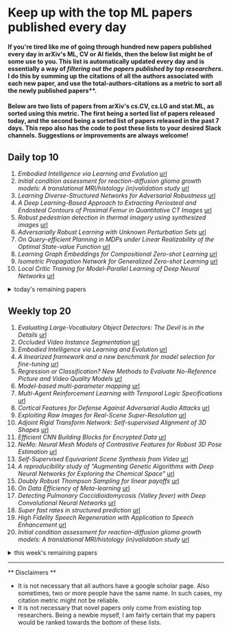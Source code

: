 # Keep up with the top ML papers published every day

#### If you're tired like me of going through hundred new papers published every day in arXiv's ML, CV or AI fields, then the below list might be of some use to you. This list is automatically updated every day and is essentially a way of *filtering out the papers published by top researchers*. I do this by summing up the citations of all the authors associated with each new paper, and use the total-authors-citations as a metric to sort all the newly published papers**. 

#### Below are two lists of papers from arXiv's cs.CV, cs.LG and stat.ML, as sorted using this metric. The first being a sorted list of papers released today, and the second being a sorted list of papers released in the past 7 days. This repo also has the code to post these lists to your desired Slack channels. Suggestions or improvements are always welcome!

## Daily top 10
1. *Embodied Intelligence via Learning and Evolution* [url](http://arxiv.org/abs/2102.02202v1)
2. *Initial condition assessment for reaction-diffusion glioma growth models: A translational MRI/histology (in)validation study* [url](http://arxiv.org/abs/2102.01719v1)
3. *Learning Diverse-Structured Networks for Adversarial Robustness* [url](http://arxiv.org/abs/2102.01886v1)
4. *A Deep Learning-Based Approach to Extracting Periosteal and Endosteal Contours of Proximal Femur in Quantitative CT Images* [url](http://arxiv.org/abs/2102.01990v1)
5. *Robust pedestrian detection in thermal imagery using synthesized images* [url](http://arxiv.org/abs/2102.02005v1)
6. *Adversarially Robust Learning with Unknown Perturbation Sets* [url](http://arxiv.org/abs/2102.02145v1)
7. *On Query-efficient Planning in MDPs under Linear Realizability of the Optimal State-value Function* [url](http://arxiv.org/abs/2102.02049v1)
8. *Learning Graph Embeddings for Compositional Zero-shot Learning* [url](http://arxiv.org/abs/2102.01987v1)
9. *Isometric Propagation Network for Generalized Zero-shot Learning* [url](http://arxiv.org/abs/2102.02038v1)
10. *Local Critic Training for Model-Parallel Learning of Deep Neural Networks* [url](http://arxiv.org/abs/2102.01963v1)
<details><summary>today's remaining papers</summary>
  <ol start=11>
    <li><i>Apollo: Transferable Architecture Exploration</i> <a href="http://arxiv.org/abs/2102.01723v1">url</a></li>
    <li><i>TAD: Trigger Approximation based Black-box Trojan Detection for AI</i> <a href="http://arxiv.org/abs/2102.01815v1">url</a></li>
    <li><i>Multi-UAV Mobile Edge Computing and Path Planning Platform based on Reinforcement Learning</i> <a href="http://arxiv.org/abs/2102.02078v1">url</a></li>
    <li><i>Distributed Conditional Generative Adversarial Networks (GANs) for Data-Driven Millimeter Wave Communications in UAV Networks</i> <a href="http://arxiv.org/abs/2102.01751v1">url</a></li>
    <li><i>IWA: Integrated Gradient based White-box Attacks for Fooling Deep Neural Networks</i> <a href="http://arxiv.org/abs/2102.02128v1">url</a></li>
    <li><i>Variance Penalized On-Policy and Off-Policy Actor-Critic</i> <a href="http://arxiv.org/abs/2102.01985v1">url</a></li>
    <li><i>Object and Relation Centric Representations for Push Effect Prediction</i> <a href="http://arxiv.org/abs/2102.02100v1">url</a></li>
    <li><i>Ansatz-Independent Variational Quantum Classifier</i> <a href="http://arxiv.org/abs/2102.01759v1">url</a></li>
    <li><i>Predictive coding feedback results in perceived illusory contours in a recurrent neural network</i> <a href="http://arxiv.org/abs/2102.01955v1">url</a></li>
    <li><i>A Speaker Verification Backend with Robust Performance across Conditions</i> <a href="http://arxiv.org/abs/2102.01760v1">url</a></li>
    <li><i>Fail-Safe Execution of Deep Learning based Systems through Uncertainty Monitoring</i> <a href="http://arxiv.org/abs/2102.00902v1">url</a></li>
    <li><i>Learning to identify image manipulations in scientific publications</i> <a href="http://arxiv.org/abs/2102.01874v1">url</a></li>
    <li><i>Automatic Segmentation of Organs-at-Risk from Head-and-Neck CT using Separable Convolutional Neural Network with Hard-Region-Weighted Loss</i> <a href="http://arxiv.org/abs/2102.01897v1">url</a></li>
    <li><i>Answer Questions with Right Image Regions: A Visual Attention Regularization Approach</i> <a href="http://arxiv.org/abs/2102.01916v1">url</a></li>
    <li><i>TEyeD: Over 20 million real-world eye images with Pupil, Eyelid, and Iris 2D and 3D Segmentations, 2D and 3D Landmarks, 3D Eyeball, Gaze Vector, and Eye Movement Types</i> <a href="http://arxiv.org/abs/2102.02115v1">url</a></li>
    <li><i>Learning a Compact State Representation for Navigation Tasks by Autoencoding 2D-Lidar Scans</i> <a href="http://arxiv.org/abs/2102.02127v1">url</a></li>
    <li><i>Analyzing the barren plateau phenomenon in training quantum neural network with the ZX-calculus</i> <a href="http://arxiv.org/abs/2102.01828v1">url</a></li>
    <li><i>CountSketches, Feature Hashing and the Median of Three</i> <a href="http://arxiv.org/abs/2102.02193v1">url</a></li>
    <li><i>AttentionFlow: Visualising Influence in Networks of Time Series</i> <a href="http://arxiv.org/abs/2102.01974v1">url</a></li>
    <li><i>You Cannot Do That Ben Stokes: Dynamically Predicting Shot Type in Cricket Using a Personalized Deep Neural Network</i> <a href="http://arxiv.org/abs/2102.01952v1">url</a></li>
    <li><i>Memorization vs. Generalization: Quantifying Data Leakage in NLP Performance Evaluation</i> <a href="http://arxiv.org/abs/2102.01818v1">url</a></li>
    <li><i>Trusted Multi-View Classification</i> <a href="http://arxiv.org/abs/2102.02051v1">url</a></li>
    <li><i>Evaluation of Point Pattern Features for Anomaly Detection of Defect within Random Finite Set Framework</i> <a href="http://arxiv.org/abs/2102.01882v1">url</a></li>
    <li><i>Organization of a Latent Space structure in VAE/GAN trained by navigation data</i> <a href="http://arxiv.org/abs/2102.01852v1">url</a></li>
    <li><i>Outlier-Robust Learning of Ising Models Under Dobrushin's Condition</i> <a href="http://arxiv.org/abs/2102.02171v1">url</a></li>
    <li><i>L2C: Describing Visual Differences Needs Semantic Understanding of Individuals</i> <a href="http://arxiv.org/abs/2102.01860v1">url</a></li>
    <li><i>Data Generation Using Pass-phrase-dependent Deep Auto-encoders for Text-Dependent Speaker Verification</i> <a href="http://arxiv.org/abs/2102.02074v1">url</a></li>
    <li><i>Fast Concept Mapping: The Emergence of Human Abilities in Artificial Neural Networks when Learning Embodied and Self-Supervised</i> <a href="http://arxiv.org/abs/2102.02153v1">url</a></li>
    <li><i>Impact of Data Processing on Fairness in Supervised Learning</i> <a href="http://arxiv.org/abs/2102.01867v1">url</a></li>
    <li><i>Acoustic Structure Inverse Design and Optimization Using Deep Learning</i> <a href="http://arxiv.org/abs/2102.02063v1">url</a></li>
    <li><i>Provably Secure Federated Learning against Malicious Clients</i> <a href="http://arxiv.org/abs/2102.01854v1">url</a></li>
    <li><i>AHAR: Adaptive CNN for Energy-efficient Human Activity Recognition in Low-power Edge Devices</i> <a href="http://arxiv.org/abs/2102.01875v1">url</a></li>
    <li><i>Fixed-point Quantization of Convolutional Neural Networks for Quantized Inference on Embedded Platforms</i> <a href="http://arxiv.org/abs/2102.02147v1">url</a></li>
    <li><i>Multi-class probabilistic atlas-based whole heart segmentation method in cardiac CT and MRI</i> <a href="http://arxiv.org/abs/2102.01822v1">url</a></li>
    <li><i>Uncertain Time Series Classification With Shapelet Transform</i> <a href="http://arxiv.org/abs/2102.02090v1">url</a></li>
    <li><i>Automatic analysis of artistic paintings using information-based measures</i> <a href="http://arxiv.org/abs/2102.01767v1">url</a></li>
    <li><i>Near-Optimal Offline Reinforcement Learning via Double Variance Reduction</i> <a href="http://arxiv.org/abs/2102.01748v1">url</a></li>
    <li><i>Unobserved classes and extra variables in high-dimensional discriminant analysis</i> <a href="http://arxiv.org/abs/2102.01982v1">url</a></li>
    <li><i>Continuous Wasserstein-2 Barycenter Estimation without Minimax Optimization</i> <a href="http://arxiv.org/abs/2102.01752v1">url</a></li>
    <li><i>FedProf: Optimizing Federated Learning with Dynamic Data Profiling</i> <a href="http://arxiv.org/abs/2102.01733v1">url</a></li>
    <li><i>Missing Mass of Rank-2 Markov Chains</i> <a href="http://arxiv.org/abs/2102.01938v1">url</a></li>
    <li><i>Building population models for large-scale neural recordings: opportunities and pitfalls</i> <a href="http://arxiv.org/abs/2102.01807v1">url</a></li>
    <li><i>Multi-Instance Learning by Utilizing Structural Relationship among Instances</i> <a href="http://arxiv.org/abs/2102.01889v1">url</a></li>
    <li><i>UPHDR-GAN: Generative Adversarial Network for High Dynamic Range Imaging with Unpaired Data</i> <a href="http://arxiv.org/abs/2102.01850v1">url</a></li>
    <li><i>Do Not Forget to Attend to Uncertainty while Mitigating Catastrophic Forgetting</i> <a href="http://arxiv.org/abs/2102.01906v1">url</a></li>
    <li><i>Characterizing and comparing external measures for the assessment of cluster analysis and community detection</i> <a href="http://arxiv.org/abs/2102.00708v1">url</a></li>
    <li><i>The Instability of Accelerated Gradient Descent</i> <a href="http://arxiv.org/abs/2102.02167v1">url</a></li>
    <li><i>A Scalable Two Stage Approach to Computing Optimal Decision Sets</i> <a href="http://arxiv.org/abs/2102.01904v1">url</a></li>
    <li><i>Truly Sparse Neural Networks at Scale</i> <a href="http://arxiv.org/abs/2102.01732v1">url</a></li>
    <li><i>Monaural Speech Enhancement with Complex Convolutional Block Attention Module and Joint Time Frequency Losses</i> <a href="http://arxiv.org/abs/2102.01993v1">url</a></li>
    <li><i>Towards Natural and Controllable Cross-Lingual Voice Conversion Based on Neural TTS Model and Phonetic Posteriorgram</i> <a href="http://arxiv.org/abs/2102.01991v1">url</a></li>
    <li><i>Information-Theoretic Bounds on the Moments of the Generalization Error of Learning Algorithms</i> <a href="http://arxiv.org/abs/2102.02016v1">url</a></li>
    <li><i>Multi-Scale Cost Volumes Cascade Network for Stereo Matching</i> <a href="http://arxiv.org/abs/2102.01940v1">url</a></li>
    <li><i>Regularization Strategy for Point Cloud via Rigidly Mixed Sample</i> <a href="http://arxiv.org/abs/2102.01929v1">url</a></li>
    <li><i>Towards Robust Neural Networks via Close-loop Control</i> <a href="http://arxiv.org/abs/2102.01862v1">url</a></li>
    <li><i>Music source separation conditioned on 3D point clouds</i> <a href="http://arxiv.org/abs/2102.02028v1">url</a></li>
    <li><i>PARAFAC2 AO-ADMM: Constraints in all modes</i> <a href="http://arxiv.org/abs/2102.02087v1">url</a></li>
    <li><i>A Novel Transfer Learning-Based Approach for Screening Pre-existing Heart Diseases Using Synchronized ECG Signals and Heart Sounds</i> <a href="http://arxiv.org/abs/2102.01728v1">url</a></li>
    <li><i>BeFair: Addressing Fairness in the Banking Sector</i> <a href="http://arxiv.org/abs/2102.02137v1">url</a></li>
    <li><i>Time Series Classification via Topological Data Analysis</i> <a href="http://arxiv.org/abs/2102.01956v1">url</a></li>
    <li><i>Causal Collaborative Filtering</i> <a href="http://arxiv.org/abs/2102.01868v1">url</a></li>
    <li><i>LinkLouvain: Link-Aware A/B Testing and Its Application on Online Marketing Campaign</i> <a href="http://arxiv.org/abs/2102.01902v1">url</a></li>
    <li><i>Deep CNNs for large scale species classification</i> <a href="http://arxiv.org/abs/2102.01863v1">url</a></li>
    <li><i>Key Technology Considerations in Developing and Deploying Machine Learning Models in Clinical Radiology Practice</i> <a href="http://arxiv.org/abs/2102.01979v1">url</a></li>
    <li><i>Modeling the Probabilistic Distribution of Unlabeled Data forOne-shot Medical Image Segmentation</i> <a href="http://arxiv.org/abs/2102.02033v1">url</a></li>
    <li><i>Relaxed Transformer Decoders for Direct Action Proposal Generation</i> <a href="http://arxiv.org/abs/2102.01894v1">url</a></li>
    <li><i>Focusing Knowledge-based Graph Argument Mining via Topic Modeling</i> <a href="http://arxiv.org/abs/2102.02086v1">url</a></li>
    <li><i>A Survey on Understanding, Visualizations, and Explanation of Deep Neural Networks</i> <a href="http://arxiv.org/abs/2102.01792v1">url</a></li>
    <li><i>Edge-Detect: Edge-centric Network Intrusion Detection using Deep Neural Network</i> <a href="http://arxiv.org/abs/2102.01873v1">url</a></li>
    <li><i>Dermo-DOCTOR: A web application for detection and recognition of the skin lesion using a deep convolutional neural network</i> <a href="http://arxiv.org/abs/2102.01824v1">url</a></li>
    <li><i>Speech Emotion Recognition with Multiscale Area Attention and Data Augmentation</i> <a href="http://arxiv.org/abs/2102.01813v1">url</a></li>
    <li><i>Recurrent Neural Network for MoonBoard Climbing Route Classification and Generation</i> <a href="http://arxiv.org/abs/2102.01788v1">url</a></li>
    <li><i>Federated Learning on Non-IID Data Silos: An Experimental Study</i> <a href="http://arxiv.org/abs/2102.02079v1">url</a></li>
    <li><i>When Can Models Learn From Explanations? A Formal Framework for Understanding the Roles of Explanation Data</i> <a href="http://arxiv.org/abs/2102.02201v1">url</a></li>
    <li><i>Investigating Critical Risk Factors in Liver Cancer Prediction</i> <a href="http://arxiv.org/abs/2102.02088v1">url</a></li>
    <li><i>Frank-Wolfe with a Nearest Extreme Point Oracle</i> <a href="http://arxiv.org/abs/2102.02029v1">url</a></li>
    <li><i>Learning Graph Representations</i> <a href="http://arxiv.org/abs/2102.02026v1">url</a></li>
    <li><i>A generalised feature for low level vision</i> <a href="http://arxiv.org/abs/2102.02000v1">url</a></li>
    <li><i>Unbox the Black-box for the Medical Explainable AI via Multi-modal and Multi-centre Data Fusion: A Mini-Review, Two Showcases and Beyond</i> <a href="http://arxiv.org/abs/2102.01998v1">url</a></li>
    <li><i>A Bayesian Neural Network based on Dropout Regulation</i> <a href="http://arxiv.org/abs/2102.01968v1">url</a></li>
    <li><i>A Bayesian Federated Learning Framework with Multivariate Gaussian Product</i> <a href="http://arxiv.org/abs/2102.01936v1">url</a></li>
    <li><i>Noise-robust classification with hypergraph neural network</i> <a href="http://arxiv.org/abs/2102.01934v1">url</a></li>
    <li><i>General-Purpose Speech Representation Learning through a Self-Supervised Multi-Granularity Framework</i> <a href="http://arxiv.org/abs/2102.01930v1">url</a></li>
    <li><i>1000 Pupil Segmentations in a Second using Haar Like Features and Statistical Learning</i> <a href="http://arxiv.org/abs/2102.01921v1">url</a></li>
    <li><i>Length Learning for Planar Euclidean Curves</i> <a href="http://arxiv.org/abs/2102.01895v1">url</a></li>
    <li><i>Vehicle trajectory prediction in top-view image sequences based on deep learning method</i> <a href="http://arxiv.org/abs/2102.01749v1">url</a></li>
    <li><i>Majorizing Measures, Sequential Complexities, and Online Learning</i> <a href="http://arxiv.org/abs/2102.01729v1">url</a></li>
    <li><i>Hybrid Beamforming for mmWave MU-MISO Systems Exploiting Multi-agent Deep Reinforcement Learning</i> <a href="http://arxiv.org/abs/2102.00735v1">url</a></li>
    <li><i>The distance between the weights of the neural network is meaningful</i> <a href="http://arxiv.org/abs/2102.00396v1">url</a></li>
  </ol>
</details>

## Weekly top 20
1. *Evaluating Large-Vocabulary Object Detectors: The Devil is in the Details* [url](http://arxiv.org/abs/2102.01066v1)
2. *Occluded Video Instance Segmentation* [url](http://arxiv.org/abs/2102.01558v1)
3. *Embodied Intelligence via Learning and Evolution* [url](http://arxiv.org/abs/2102.02202v1)
4. *A linearized framework and a new benchmark for model selection for fine-tuning* [url](http://arxiv.org/abs/2102.00084v1)
5. *Regression or Classification? New Methods to Evaluate No-Reference Picture and Video Quality Models* [url](http://arxiv.org/abs/2102.00155v1)
6. *Model-based multi-parameter mapping* [url](http://arxiv.org/abs/2102.01604v1)
7. *Multi-Agent Reinforcement Learning with Temporal Logic Specifications* [url](http://arxiv.org/abs/2102.00582v1)
8. *Cortical Features for Defense Against Adversarial Audio Attacks* [url](http://arxiv.org/abs/2102.00313v1)
9. *Exploiting Raw Images for Real-Scene Super-Resolution* [url](http://arxiv.org/abs/2102.01579v1)
10. *Adjoint Rigid Transform Network: Self-supervised Alignment of 3D Shapes* [url](http://arxiv.org/abs/2102.01161v1)
11. *Efficient CNN Building Blocks for Encrypted Data* [url](http://arxiv.org/abs/2102.00319v1)
12. *NeMo: Neural Mesh Models of Contrastive Features for Robust 3D Pose Estimation* [url](http://arxiv.org/abs/2101.12378v1)
13. *Self-Supervised Equivariant Scene Synthesis from Video* [url](http://arxiv.org/abs/2102.00863v1)
14. *A reproducibility study of "Augmenting Genetic Algorithms with Deep Neural Networks for Exploring the Chemical Space"* [url](http://arxiv.org/abs/2102.00700v1)
15. *Doubly Robust Thompson Sampling for linear payoffs* [url](http://arxiv.org/abs/2102.01229v1)
16. *On Data Efficiency of Meta-learning* [url](http://arxiv.org/abs/2102.00127v1)
17. *Detecting Pulmonary Coccidioidomycosis (Valley fever) with Deep Convolutional Neural Networks* [url](http://arxiv.org/abs/2102.00280v1)
18. *Super fast rates in structured prediction* [url](http://arxiv.org/abs/2102.00760v1)
19. *High Fidelity Speech Regeneration with Application to Speech Enhancement* [url](http://arxiv.org/abs/2102.00429v1)
20. *Initial condition assessment for reaction-diffusion glioma growth models: A translational MRI/histology (in)validation study* [url](http://arxiv.org/abs/2102.01719v1)
<details><summary>this week's remaining papers</summary>
  <ol start=21>
    <li><i>Tight-Integration of Feature-Based Relocalization in Monocular Direct Visual Odometry</i> <a href="http://arxiv.org/abs/2102.01191v1">url</a></li>
    <li><i>Machine learning pipeline for battery state of health estimation</i> <a href="http://arxiv.org/abs/2102.00837v1">url</a></li>
    <li><i>U-LanD: Uncertainty-Driven Video Landmark Detection</i> <a href="http://arxiv.org/abs/2102.01586v1">url</a></li>
    <li><i>Surprisingly Simple Semi-Supervised Domain Adaptation with Pretraining and Consistency</i> <a href="http://arxiv.org/abs/2101.12727v1">url</a></li>
    <li><i>On the Stability of Random Matrix Product with Markovian Noise: Application to Linear Stochastic Approximation and TD Learning</i> <a href="http://arxiv.org/abs/2102.00185v1">url</a></li>
    <li><i>SkinScan: Low-Cost 3D-Scanning for Dermatologic Diagnosis and Documentation</i> <a href="http://arxiv.org/abs/2102.00508v1">url</a></li>
    <li><i>Computational Performance Predictions for Deep Neural Network Training: A Runtime-Based Approach</i> <a href="http://arxiv.org/abs/2102.00527v1">url</a></li>
    <li><i>Expressive Neural Voice Cloning</i> <a href="http://arxiv.org/abs/2102.00151v1">url</a></li>
    <li><i>Rates of convergence for density estimation with GANs</i> <a href="http://arxiv.org/abs/2102.00199v1">url</a></li>
    <li><i>Learning Diverse-Structured Networks for Adversarial Robustness</i> <a href="http://arxiv.org/abs/2102.01886v1">url</a></li>
    <li><i>Are Top School Students More Critical of Their Professors? Mining Comments on RateMyProfessor.com</i> <a href="http://arxiv.org/abs/2101.12339v1">url</a></li>
    <li><i>The Connection Between Approximation, Depth Separation and Learnability in Neural Networks</i> <a href="http://arxiv.org/abs/2102.00434v1">url</a></li>
    <li><i>A Deep Learning-Based Approach to Extracting Periosteal and Endosteal Contours of Proximal Femur in Quantitative CT Images</i> <a href="http://arxiv.org/abs/2102.01990v1">url</a></li>
    <li><i>The Min-Max Complexity of Distributed Stochastic Convex Optimization with Intermittent Communication</i> <a href="http://arxiv.org/abs/2102.01583v1">url</a></li>
    <li><i>Consistent Recurrent Neural Networks for 3D Neuron Segmentation</i> <a href="http://arxiv.org/abs/2102.01021v1">url</a></li>
    <li><i>An End-to-End Food Image Analysis System</i> <a href="http://arxiv.org/abs/2102.00645v1">url</a></li>
    <li><i>Predicting the Time Until a Vehicle Changes the Lane Using LSTM-based Recurrent Neural Networks</i> <a href="http://arxiv.org/abs/2102.01431v1">url</a></li>
    <li><i>Adaptive Sequential Design for a Single Time-Series</i> <a href="http://arxiv.org/abs/2102.00102v1">url</a></li>
    <li><i>Reliable COVID-19 Detection Using Chest X-ray Images</i> <a href="http://arxiv.org/abs/2101.12254v1">url</a></li>
    <li><i>Exact Recovery of Clusters in Finite Metric Spaces Using Oracle Queries</i> <a href="http://arxiv.org/abs/2102.00504v1">url</a></li>
    <li><i>From Culture to Clothing: Discovering the World Events Behind A Century of Fashion Images</i> <a href="http://arxiv.org/abs/2102.01690v1">url</a></li>
    <li><i>Multimodal Attention Fusion for Target Speaker Extraction</i> <a href="http://arxiv.org/abs/2102.01326v1">url</a></li>
    <li><i>Self-Supervised Representation Learning for RGB-D Salient Object Detection</i> <a href="http://arxiv.org/abs/2101.12482v1">url</a></li>
    <li><i>Machine learning accelerated computational fluid dynamics</i> <a href="http://arxiv.org/abs/2102.01010v1">url</a></li>
    <li><i>A Petri Dish for Histopathology Image Analysis</i> <a href="http://arxiv.org/abs/2101.12355v1">url</a></li>
    <li><i>Robust pedestrian detection in thermal imagery using synthesized images</i> <a href="http://arxiv.org/abs/2102.02005v1">url</a></li>
    <li><i>Neural 3D Clothes Retargeting from a Single Image</i> <a href="http://arxiv.org/abs/2102.00062v1">url</a></li>
    <li><i>Adversarially Robust Learning with Unknown Perturbation Sets</i> <a href="http://arxiv.org/abs/2102.02145v1">url</a></li>
    <li><i>Admix: Enhancing the Transferability of Adversarial Attacks</i> <a href="http://arxiv.org/abs/2102.00436v1">url</a></li>
    <li><i>Metrics and continuity in reinforcement learning</i> <a href="http://arxiv.org/abs/2102.01514v1">url</a></li>
    <li><i>On Query-efficient Planning in MDPs under Linear Realizability of the Optimal State-value Function</i> <a href="http://arxiv.org/abs/2102.02049v1">url</a></li>
    <li><i>Learning Graph Embeddings for Compositional Zero-shot Learning</i> <a href="http://arxiv.org/abs/2102.01987v1">url</a></li>
    <li><i>Recurrent Localization Networks applied to the Lippmann-Schwinger Equation</i> <a href="http://arxiv.org/abs/2102.00063v1">url</a></li>
    <li><i>Binary Classification from Multiple Unlabeled Datasets via Surrogate Set Classification</i> <a href="http://arxiv.org/abs/2102.00678v1">url</a></li>
    <li><i>Segmenting Microcalcifications in Mammograms and its Applications</i> <a href="http://arxiv.org/abs/2102.00811v1">url</a></li>
    <li><i>Isometric Propagation Network for Generalized Zero-shot Learning</i> <a href="http://arxiv.org/abs/2102.02038v1">url</a></li>
    <li><i>Local Critic Training for Model-Parallel Learning of Deep Neural Networks</i> <a href="http://arxiv.org/abs/2102.01963v1">url</a></li>
    <li><i>An End-To-End-Trainable Iterative Network Architecture for Accelerated Radial Multi-Coil 2D Cine MR Image Reconstruction</i> <a href="http://arxiv.org/abs/2102.00783v1">url</a></li>
    <li><i>Apollo: Transferable Architecture Exploration</i> <a href="http://arxiv.org/abs/2102.01723v1">url</a></li>
    <li><i>Child-Computer Interaction: Recent Works, New Dataset, and Age Detection</i> <a href="http://arxiv.org/abs/2102.01405v1">url</a></li>
    <li><i>Policy Analysis using Synthetic Controls in Continuous-Time</i> <a href="http://arxiv.org/abs/2102.01577v1">url</a></li>
    <li><i>The GEM Benchmark: Natural Language Generation, its Evaluation and Metrics</i> <a href="http://arxiv.org/abs/2102.01672v1">url</a></li>
    <li><i>TAD: Trigger Approximation based Black-box Trojan Detection for AI</i> <a href="http://arxiv.org/abs/2102.01815v1">url</a></li>
    <li><i>Multi-UAV Mobile Edge Computing and Path Planning Platform based on Reinforcement Learning</i> <a href="http://arxiv.org/abs/2102.02078v1">url</a></li>
    <li><i>Depth separation beyond radial functions</i> <a href="http://arxiv.org/abs/2102.01621v1">url</a></li>
    <li><i>Distributed Conditional Generative Adversarial Networks (GANs) for Data-Driven Millimeter Wave Communications in UAV Networks</i> <a href="http://arxiv.org/abs/2102.01751v1">url</a></li>
    <li><i>Image Splicing Detection, Localization and Attribution via JPEG Primary Quantization Matrix Estimation and Clustering</i> <a href="http://arxiv.org/abs/2102.01439v1">url</a></li>
    <li><i>M2FN: Multi-step Modality Fusion for Advertisement Image Assessment</i> <a href="http://arxiv.org/abs/2102.00441v1">url</a></li>
    <li><i>Quantifying the Global Support Network for Non-State Armed Groups (NAGs)</i> <a href="http://arxiv.org/abs/2102.00564v1">url</a></li>
    <li><i>Prediction of low-keV monochromatic images from polyenergetic CT scans for improved automatic detection of pulmonary embolism</i> <a href="http://arxiv.org/abs/2102.01445v1">url</a></li>
    <li><i>IWA: Integrated Gradient based White-box Attacks for Fooling Deep Neural Networks</i> <a href="http://arxiv.org/abs/2102.02128v1">url</a></li>
    <li><i>Variance Penalized On-Policy and Off-Policy Actor-Critic</i> <a href="http://arxiv.org/abs/2102.01985v1">url</a></li>
    <li><i>Learning Twofold Heterogeneous Multi-Task by Sharing Similar Convolution Kernel Pairs</i> <a href="http://arxiv.org/abs/2101.12431v1">url</a></li>
    <li><i>Rethinking Soft Labels for Knowledge Distillation: A Bias-Variance Tradeoff Perspective</i> <a href="http://arxiv.org/abs/2102.00650v1">url</a></li>
    <li><i>Box Re-Ranking: Unsupervised False Positive Suppression for Domain Adaptive Pedestrian Detection</i> <a href="http://arxiv.org/abs/2102.00595v1">url</a></li>
    <li><i>Global Earth Magnetic Field Modeling and Forecasting with Spherical Harmonics Decomposition</i> <a href="http://arxiv.org/abs/2102.01447v1">url</a></li>
    <li><i>Neural representation and generation for RNA secondary structures</i> <a href="http://arxiv.org/abs/2102.00925v1">url</a></li>
    <li><i>Resolution enhancement in the recovery of underdrawings via style transfer by generative adversarial deep neural networks</i> <a href="http://arxiv.org/abs/2102.00209v1">url</a></li>
    <li><i>Improving Distantly-Supervised Relation Extraction through BERT-based Label & Instance Embeddings</i> <a href="http://arxiv.org/abs/2102.01156v1">url</a></li>
    <li><i>Rank-Consistency Deep Hashing for Scalable Multi-Label Image Search</i> <a href="http://arxiv.org/abs/2102.01486v1">url</a></li>
    <li><i>Aurora Guard: Reliable Face Anti-Spoofing via Mobile Lighting System</i> <a href="http://arxiv.org/abs/2102.00713v1">url</a></li>
    <li><i>Sparsity in Deep Learning: Pruning and growth for efficient inference and training in neural networks</i> <a href="http://arxiv.org/abs/2102.00554v1">url</a></li>
    <li><i>Object and Relation Centric Representations for Push Effect Prediction</i> <a href="http://arxiv.org/abs/2102.02100v1">url</a></li>
    <li><i>Ansatz-Independent Variational Quantum Classifier</i> <a href="http://arxiv.org/abs/2102.01759v1">url</a></li>
    <li><i>Predictive coding feedback results in perceived illusory contours in a recurrent neural network</i> <a href="http://arxiv.org/abs/2102.01955v1">url</a></li>
    <li><i>You Only Query Once: Effective Black Box Adversarial Attacks with Minimal Repeated Queries</i> <a href="http://arxiv.org/abs/2102.00029v1">url</a></li>
    <li><i>Revisiting Non-Specific Syndromic Surveillance</i> <a href="http://arxiv.org/abs/2101.12246v1">url</a></li>
    <li><i>Leveraging domain labels for object detection from UAVs</i> <a href="http://arxiv.org/abs/2101.12677v1">url</a></li>
    <li><i>Gaining Scale Invariance in UAV Bird's Eye View Object Detection by Adaptive Resizing</i> <a href="http://arxiv.org/abs/2101.12694v1">url</a></li>
    <li><i>Scaling Laws for Transfer</i> <a href="http://arxiv.org/abs/2102.01293v1">url</a></li>
    <li><i>Importance of feature engineering and database selection in a machine learning model: A case study on carbon crystal structures</i> <a href="http://arxiv.org/abs/2102.00191v1">url</a></li>
    <li><i>A Speaker Verification Backend with Robust Performance across Conditions</i> <a href="http://arxiv.org/abs/2102.01760v1">url</a></li>
    <li><i>FEDZIP: A Compression Framework for Communication-Efficient Federated Learning</i> <a href="http://arxiv.org/abs/2102.01593v1">url</a></li>
    <li><i>GTAE: Graph-Transformer based Auto-Encoders for Linguistic-Constrained Text Style Transfer</i> <a href="http://arxiv.org/abs/2102.00769v1">url</a></li>
    <li><i>GraphEBM: Molecular Graph Generation with Energy-Based Models</i> <a href="http://arxiv.org/abs/2102.00546v1">url</a></li>
    <li><i>GraphDF: A Discrete Flow Model for Molecular Graph Generation</i> <a href="http://arxiv.org/abs/2102.01189v1">url</a></li>
    <li><i>On Scaling Contrastive Representations for Low-Resource Speech Recognition</i> <a href="http://arxiv.org/abs/2102.00850v1">url</a></li>
    <li><i>Online Markov Decision Processes with Aggregate Bandit Feedback</i> <a href="http://arxiv.org/abs/2102.00490v1">url</a></li>
    <li><i>The Gene Mover's Distance: Single-cell similarity via Optimal Transport</i> <a href="http://arxiv.org/abs/2102.01218v1">url</a></li>
    <li><i>RecSSD: Near Data Processing for Solid State Drive Based Recommendation Inference</i> <a href="http://arxiv.org/abs/2102.00075v1">url</a></li>
    <li><i>Fail-Safe Execution of Deep Learning based Systems through Uncertainty Monitoring</i> <a href="http://arxiv.org/abs/2102.00902v1">url</a></li>
    <li><i>Despeckling Sentinel-1 GRD images by deep learning and application to narrow river segmentation</i> <a href="http://arxiv.org/abs/2102.00692v1">url</a></li>
    <li><i>Exploiting multi-temporal information for improved speckle reduction of Sentinel-1 SAR images by deep learning</i> <a href="http://arxiv.org/abs/2102.00682v1">url</a></li>
    <li><i>Reservoir Computing with Thin-film Ferromagnetic Devices</i> <a href="http://arxiv.org/abs/2101.12700v1">url</a></li>
    <li><i>Bit Error Tolerance Metrics for Binarized Neural Networks</i> <a href="http://arxiv.org/abs/2102.01344v1">url</a></li>
    <li><i>Generative and Discriminative Deep Belief Network Classifiers: Comparisons Under an Approximate Computing Framework</i> <a href="http://arxiv.org/abs/2102.00534v1">url</a></li>
    <li><i>Belief function-based semi-supervised learning for brain tumor segmentation</i> <a href="http://arxiv.org/abs/2102.00097v1">url</a></li>
    <li><i>Estimating galaxy masses from kinematics of globular cluster systems: a new method based on deep learning</i> <a href="http://arxiv.org/abs/2102.00277v1">url</a></li>
    <li><i>Reduced operator inference for nonlinear partial differential equations</i> <a href="http://arxiv.org/abs/2102.00083v1">url</a></li>
    <li><i>Learning to identify image manipulations in scientific publications</i> <a href="http://arxiv.org/abs/2102.01874v1">url</a></li>
    <li><i>Automatic Segmentation of Organs-at-Risk from Head-and-Neck CT using Separable Convolutional Neural Network with Hard-Region-Weighted Loss</i> <a href="http://arxiv.org/abs/2102.01897v1">url</a></li>
    <li><i>Open World Compositional Zero-Shot Learning</i> <a href="http://arxiv.org/abs/2101.12609v1">url</a></li>
    <li><i>Answer Questions with Right Image Regions: A Visual Attention Regularization Approach</i> <a href="http://arxiv.org/abs/2102.01916v1">url</a></li>
    <li><i>Counterfactual State Explanations for Reinforcement Learning Agents via Generative Deep Learning</i> <a href="http://arxiv.org/abs/2101.12446v1">url</a></li>
    <li><i>An Empirical Study on the Generalization Power of Neural Representations Learned via Visual Guessing Games</i> <a href="http://arxiv.org/abs/2102.00424v1">url</a></li>
    <li><i>TEyeD: Over 20 million real-world eye images with Pupil, Eyelid, and Iris 2D and 3D Segmentations, 2D and 3D Landmarks, 3D Eyeball, Gaze Vector, and Eye Movement Types</i> <a href="http://arxiv.org/abs/2102.02115v1">url</a></li>
    <li><i>Deep Online Fused Video Stabilization</i> <a href="http://arxiv.org/abs/2102.01279v1">url</a></li>
    <li><i>Subgraph nomination: Query by Example Subgraph Retrieval in Networks</i> <a href="http://arxiv.org/abs/2101.12430v1">url</a></li>
    <li><i>Neutron-Induced, Single-Event Effects on Neuromorphic Event-based Vision Sensor: A First Step Towards Space Applications</i> <a href="http://arxiv.org/abs/2102.00112v1">url</a></li>
    <li><i>Recurrent Submodular Welfare and Matroid Blocking Bandits</i> <a href="http://arxiv.org/abs/2102.00321v1">url</a></li>
    <li><i>Size and Depth Separation in Approximating Natural Functions with Neural Networks</i> <a href="http://arxiv.org/abs/2102.00314v1">url</a></li>
    <li><i>Analyzing dynamical disorder for charge transport in organic semiconductors via machine learning</i> <a href="http://arxiv.org/abs/2102.01479v1">url</a></li>
    <li><i>Learning a Compact State Representation for Navigation Tasks by Autoencoding 2D-Lidar Scans</i> <a href="http://arxiv.org/abs/2102.02127v1">url</a></li>
    <li><i>RectiNet-v2: A stacked network architecture for document image dewarping</i> <a href="http://arxiv.org/abs/2102.01120v1">url</a></li>
    <li><i>Analyzing the barren plateau phenomenon in training quantum neural network with the ZX-calculus</i> <a href="http://arxiv.org/abs/2102.01828v1">url</a></li>
    <li><i>Forensicability of Deep Neural Network Inference Pipelines</i> <a href="http://arxiv.org/abs/2102.00921v1">url</a></li>
    <li><i>Synergetic Learning of Heterogeneous Temporal Sequences for Multi-Horizon Probabilistic Forecasting</i> <a href="http://arxiv.org/abs/2102.00431v1">url</a></li>
    <li><i>Adjusting for Autocorrelated Errors in Neural Networks for Time Series Regression and Forecasting</i> <a href="http://arxiv.org/abs/2101.12578v1">url</a></li>
    <li><i>Graph Neural Networks to Predict Customer Satisfaction Following Interactions with a Corporate Call Center</i> <a href="http://arxiv.org/abs/2102.00420v1">url</a></li>
    <li><i>A Simple yet Brisk and Efficient Active Learning Platform for Text Classification</i> <a href="http://arxiv.org/abs/2102.00426v1">url</a></li>
    <li><i>Decoupling the Role of Data, Attention, and Losses in Multimodal Transformers</i> <a href="http://arxiv.org/abs/2102.00529v1">url</a></li>
    <li><i>Automatic Expansion of Domain-Specific Affective Models for Web Intelligence Applications</i> <a href="http://arxiv.org/abs/2102.00827v1">url</a></li>
    <li><i>Towards Explainable Exploratory Landscape Analysis: Extreme Feature Selection for Classifying BBOB Functions</i> <a href="http://arxiv.org/abs/2102.00736v1">url</a></li>
    <li><i>Fake it Till You Make it: Self-Supervised Semantic Shifts for Monolingual Word Embedding Tasks</i> <a href="http://arxiv.org/abs/2102.00290v1">url</a></li>
    <li><i>Machine-Learned Phase Diagrams of Generalized Kitaev Honeycomb Magnets</i> <a href="http://arxiv.org/abs/2102.01103v1">url</a></li>
    <li><i>Classification Models for Partially Ordered Sequences</i> <a href="http://arxiv.org/abs/2102.00380v1">url</a></li>
    <li><i>A Probabilistic Taylor Expansion with Applications in Filtering and Differential Equations</i> <a href="http://arxiv.org/abs/2102.00877v1">url</a></li>
    <li><i>Gaussian Experts Selection using Graphical Models</i> <a href="http://arxiv.org/abs/2102.01496v1">url</a></li>
    <li><i>CountSketches, Feature Hashing and the Median of Three</i> <a href="http://arxiv.org/abs/2102.02193v1">url</a></li>
    <li><i>AttentionFlow: Visualising Influence in Networks of Time Series</i> <a href="http://arxiv.org/abs/2102.01974v1">url</a></li>
    <li><i>Deep Reformulated Laplacian Tone Mapping</i> <a href="http://arxiv.org/abs/2102.00348v1">url</a></li>
    <li><i>You Cannot Do That Ben Stokes: Dynamically Predicting Shot Type in Cricket Using a Personalized Deep Neural Network</i> <a href="http://arxiv.org/abs/2102.01952v1">url</a></li>
    <li><i>Federated Learning in Smart Cities: A Comprehensive Survey</i> <a href="http://arxiv.org/abs/2102.01375v1">url</a></li>
    <li><i>Memorization vs. Generalization: Quantifying Data Leakage in NLP Performance Evaluation</i> <a href="http://arxiv.org/abs/2102.01818v1">url</a></li>
    <li><i>Learning Interaction Kernels for Agent Systems on Riemannian Manifolds</i> <a href="http://arxiv.org/abs/2102.00327v1">url</a></li>
    <li><i>Hardware-efficient Residual Networks for FPGAs</i> <a href="http://arxiv.org/abs/2102.01351v1">url</a></li>
    <li><i>Hierarchical Variational Autoencoder for Visual Counterfactuals</i> <a href="http://arxiv.org/abs/2102.00854v1">url</a></li>
    <li><i>Counterfactual Generation with Knockoffs</i> <a href="http://arxiv.org/abs/2102.00951v1">url</a></li>
    <li><i>Jane Jacobs in the Sky: Predicting Urban Vitality with Open Satellite Data</i> <a href="http://arxiv.org/abs/2102.00848v1">url</a></li>
    <li><i>AutoFreeze: Automatically Freezing Model Blocks to Accelerate Fine-tuning</i> <a href="http://arxiv.org/abs/2102.01386v1">url</a></li>
    <li><i>Advancing the AmbientGAN for learning stochastic object models</i> <a href="http://arxiv.org/abs/2102.00281v1">url</a></li>
    <li><i>Complementary Pseudo Labels For Unsupervised Domain Adaptation On Person Re-identification</i> <a href="http://arxiv.org/abs/2101.12521v1">url</a></li>
    <li><i>A Novel Approach for Classification and Forecasting of Time Series in Particle Accelerators</i> <a href="http://arxiv.org/abs/2102.00786v1">url</a></li>
    <li><i>Policy Mirror Descent for Reinforcement Learning: Linear Convergence, New Sampling Complexity, and Generalized Problem Classes</i> <a href="http://arxiv.org/abs/2102.00135v1">url</a></li>
    <li><i>Real-time Prediction for Mechanical Ventilation in COVID-19 Patients using A Multi-task Gaussian Process Multi-objective Self-attention Network</i> <a href="http://arxiv.org/abs/2102.01147v1">url</a></li>
    <li><i>Twice Mixing: A Rank Learning based Quality Assessment Approach for Underwater Image Enhancement</i> <a href="http://arxiv.org/abs/2102.00670v1">url</a></li>
    <li><i>Trusted Multi-View Classification</i> <a href="http://arxiv.org/abs/2102.02051v1">url</a></li>
    <li><i>Mixup Regularized Adversarial Networks for Multi-Domain Text Classification</i> <a href="http://arxiv.org/abs/2102.00467v1">url</a></li>
    <li><i>Co-Seg: An Image Segmentation Framework Against Label Corruption</i> <a href="http://arxiv.org/abs/2102.00523v1">url</a></li>
    <li><i>Enjoy Your Editing: Controllable GANs for Image Editing via Latent Space Navigation</i> <a href="http://arxiv.org/abs/2102.01187v1">url</a></li>
    <li><i>Evaluation of Point Pattern Features for Anomaly Detection of Defect within Random Finite Set Framework</i> <a href="http://arxiv.org/abs/2102.01882v1">url</a></li>
    <li><i>No-Regret Caching via Online Mirror Descent</i> <a href="http://arxiv.org/abs/2101.12588v1">url</a></li>
    <li><i>Parameter-free Stochastic Optimization of Variationally Coherent Functions</i> <a href="http://arxiv.org/abs/2102.00236v1">url</a></li>
    <li><i>Guidance on the Assurance of Machine Learning in Autonomous Systems (AMLAS)</i> <a href="http://arxiv.org/abs/2102.01564v1">url</a></li>
    <li><i>Organization of a Latent Space structure in VAE/GAN trained by navigation data</i> <a href="http://arxiv.org/abs/2102.01852v1">url</a></li>
    <li><i>Strongly Adaptive OCO with Memory</i> <a href="http://arxiv.org/abs/2102.01623v1">url</a></li>
    <li><i>MalNet: A Large-Scale Cybersecurity Image Database of Malicious Software</i> <a href="http://arxiv.org/abs/2102.01072v1">url</a></li>
    <li><i>Outlier-Robust Learning of Ising Models Under Dobrushin's Condition</i> <a href="http://arxiv.org/abs/2102.02171v1">url</a></li>
    <li><i>Fast Training of Provably Robust Neural Networks by SingleProp</i> <a href="http://arxiv.org/abs/2102.01208v1">url</a></li>
    <li><i>Gesture Recognition in Robotic Surgery: a Review</i> <a href="http://arxiv.org/abs/2102.00027v1">url</a></li>
    <li><i>Single Model Deep Learning on Imbalanced Small Datasets for Skin Lesion Classification</i> <a href="http://arxiv.org/abs/2102.01284v1">url</a></li>
    <li><i>Visualizing High-Dimensional Trajectories on the Loss-Landscape of ANNs</i> <a href="http://arxiv.org/abs/2102.00485v1">url</a></li>
    <li><i>Anomaly Detection of Time Series with Smoothness-Inducing Sequential Variational Auto-Encoder</i> <a href="http://arxiv.org/abs/2102.01331v1">url</a></li>
    <li><i>Learning Interpretable Deep State Space Model for Probabilistic Time Series Forecasting</i> <a href="http://arxiv.org/abs/2102.00397v1">url</a></li>
    <li><i>Fake-image detection with Robust Hashing</i> <a href="http://arxiv.org/abs/2102.01313v1">url</a></li>
    <li><i>L2C: Describing Visual Differences Needs Semantic Understanding of Individuals</i> <a href="http://arxiv.org/abs/2102.01860v1">url</a></li>
    <li><i>Curse or Redemption? How Data Heterogeneity Affects the Robustness of Federated Learning</i> <a href="http://arxiv.org/abs/2102.00655v1">url</a></li>
    <li><i>Scalable, End-to-End, Deep-Learning-Based Data Reconstruction Chain for Particle Imaging Detectors</i> <a href="http://arxiv.org/abs/2102.01033v1">url</a></li>
    <li><i>PyTorch-Hebbian: facilitating local learning in a deep learning framework</i> <a href="http://arxiv.org/abs/2102.00428v1">url</a></li>
    <li><i>Forecasting Action through Contact Representations from First Person Video</i> <a href="http://arxiv.org/abs/2102.00649v1">url</a></li>
    <li><i>Optimal Sequential Detection of Signals with Unknown Appearance and Disappearance Points in Time</i> <a href="http://arxiv.org/abs/2102.01310v1">url</a></li>
    <li><i>Tone Mapping Based on Multi-scale Histogram Synthesis</i> <a href="http://arxiv.org/abs/2102.00408v1">url</a></li>
    <li><i>Mobile-end Tone Mapping based on Integral Image and Integral Histogram</i> <a href="http://arxiv.org/abs/2102.01289v1">url</a></li>
    <li><i>Enabling energy efficient machine learning on a Ultra-Low-Power vision sensor for IoT</i> <a href="http://arxiv.org/abs/2102.01340v1">url</a></li>
    <li><i>Unassisted Noise Reduction of Chemical Reaction Data Sets</i> <a href="http://arxiv.org/abs/2102.01399v1">url</a></li>
    <li><i>Deep Triplet Hashing Network for Case-based Medical Image Retrieval</i> <a href="http://arxiv.org/abs/2101.12346v1">url</a></li>
    <li><i>Bayesian Neural Networks for Virtual Flow Metering: An Empirical Study</i> <a href="http://arxiv.org/abs/2102.01391v1">url</a></li>
    <li><i>Differential Privacy Meets Federated Learning under Communication Constraints</i> <a href="http://arxiv.org/abs/2101.12240v1">url</a></li>
    <li><i>Synthetic Dataset Generation of Driver Telematics</i> <a href="http://arxiv.org/abs/2102.00252v1">url</a></li>
    <li><i>Melon Playlist Dataset: a public dataset for audio-based playlist generation and music tagging</i> <a href="http://arxiv.org/abs/2102.00201v1">url</a></li>
    <li><i>It's always personal: Using Early Exits for Efficient On-Device CNN Personalisation</i> <a href="http://arxiv.org/abs/2102.01393v1">url</a></li>
    <li><i>MultiRocket: Effective summary statistics for convolutional outputs in time series classification</i> <a href="http://arxiv.org/abs/2102.00457v1">url</a></li>
    <li><i>Learning to Segment Human Body Parts with Synthetically Trained Deep Convolutional Networks</i> <a href="http://arxiv.org/abs/2102.01460v1">url</a></li>
    <li><i>Data Generation Using Pass-phrase-dependent Deep Auto-encoders for Text-Dependent Speaker Verification</i> <a href="http://arxiv.org/abs/2102.02074v1">url</a></li>
    <li><i>Automatic Detection of B-lines in Lung Ultrasound Videos From Severe Dengue Patients</i> <a href="http://arxiv.org/abs/2102.01059v1">url</a></li>
    <li><i>Underwater Image Enhancement via Learning Water Type Desensitized Representations</i> <a href="http://arxiv.org/abs/2102.00676v1">url</a></li>
    <li><i>Benchmarking of Deep Learning Irradiance Forecasting Models from Sky Images -- an in-depth Analysis</i> <a href="http://arxiv.org/abs/2102.00721v1">url</a></li>
    <li><i>Out-of-Town Recommendation with Travel Intention Modeling</i> <a href="http://arxiv.org/abs/2101.12555v1">url</a></li>
    <li><i>Symmetry-Aware Reservoir Computing</i> <a href="http://arxiv.org/abs/2102.00310v1">url</a></li>
    <li><i>Fast Concept Mapping: The Emergence of Human Abilities in Artificial Neural Networks when Learning Embodied and Self-Supervised</i> <a href="http://arxiv.org/abs/2102.02153v1">url</a></li>
    <li><i>Transfer Learning in Magnetic Resonance Brain Imaging: a Systematic Review</i> <a href="http://arxiv.org/abs/2102.01530v1">url</a></li>
    <li><i>Automated Deep Learning Analysis of Angiography Video Sequences for Coronary Artery Disease</i> <a href="http://arxiv.org/abs/2101.12505v1">url</a></li>
    <li><i>Online Learning with Simple Predictors and a Combinatorial Characterization of Minimax in 0/1 Games</i> <a href="http://arxiv.org/abs/2102.01646v1">url</a></li>
    <li><i>Community Detection with a Subsampled Semidefinite Program</i> <a href="http://arxiv.org/abs/2102.01419v1">url</a></li>
    <li><i>Graph Coarsening with Neural Networks</i> <a href="http://arxiv.org/abs/2102.01350v1">url</a></li>
    <li><i>A Survey of Complex-Valued Neural Networks</i> <a href="http://arxiv.org/abs/2101.12249v1">url</a></li>
    <li><i>Learning-based vs Model-free Adaptive Control of a MAV under Wind Gust</i> <a href="http://arxiv.org/abs/2101.12501v1">url</a></li>
    <li><i>Community Detection in the Stochastic Block Model by Mixed Integer Programming</i> <a href="http://arxiv.org/abs/2101.12336v1">url</a></li>
    <li><i>Few-shot Image Classification with Multi-Facet Prototypes</i> <a href="http://arxiv.org/abs/2102.00801v1">url</a></li>
    <li><i>Orientation Convolutional Networks for Image Recognition</i> <a href="http://arxiv.org/abs/2102.01523v1">url</a></li>
    <li><i>Deep Music Information Dynamics</i> <a href="http://arxiv.org/abs/2102.01133v1">url</a></li>
    <li><i>Impact of Data Processing on Fairness in Supervised Learning</i> <a href="http://arxiv.org/abs/2102.01867v1">url</a></li>
    <li><i>Position, Padding and Predictions: A Deeper Look at Position Information in CNNs</i> <a href="http://arxiv.org/abs/2101.12322v1">url</a></li>
    <li><i>DRIV100: In-The-Wild Multi-Domain Dataset and Evaluation for Real-World Domain Adaptation of Semantic Segmentation</i> <a href="http://arxiv.org/abs/2102.00150v1">url</a></li>
    <li><i>A Graph-Constrained Changepoint Learning Approach for Automatic QRS-Complex Detection</i> <a href="http://arxiv.org/abs/2102.01319v1">url</a></li>
    <li><i>Acoustic Structure Inverse Design and Optimization Using Deep Learning</i> <a href="http://arxiv.org/abs/2102.02063v1">url</a></li>
    <li><i>Metalearning: Sparse Variable-Structure Automata</i> <a href="http://arxiv.org/abs/2102.00315v1">url</a></li>
    <li><i>Provably Secure Federated Learning against Malicious Clients</i> <a href="http://arxiv.org/abs/2102.01854v1">url</a></li>
    <li><i>Deep Model Compression based on the Training History</i> <a href="http://arxiv.org/abs/2102.00160v1">url</a></li>
    <li><i>AHAR: Adaptive CNN for Energy-efficient Human Activity Recognition in Low-power Edge Devices</i> <a href="http://arxiv.org/abs/2102.01875v1">url</a></li>
    <li><i>Federated Learning over Wireless Device-to-Device Networks: Algorithms and Convergence Analysis</i> <a href="http://arxiv.org/abs/2101.12704v1">url</a></li>
    <li><i>Fixed-point Quantization of Convolutional Neural Networks for Quantized Inference on Embedded Platforms</i> <a href="http://arxiv.org/abs/2102.02147v1">url</a></li>
    <li><i>Human-Machine Collaborative Video Coding Through Cuboidal Partitioning</i> <a href="http://arxiv.org/abs/2102.01307v1">url</a></li>
    <li><i>Facilitating Knowledge Sharing from Domain Experts to Data Scientists for Building NLP Models</i> <a href="http://arxiv.org/abs/2102.00036v1">url</a></li>
    <li><i>Multi-class probabilistic atlas-based whole heart segmentation method in cardiac CT and MRI</i> <a href="http://arxiv.org/abs/2102.01822v1">url</a></li>
    <li><i>Fine-Grained Visual Classification via Simultaneously Learning of Multi-regional Multi-grained Features</i> <a href="http://arxiv.org/abs/2102.00367v1">url</a></li>
    <li><i>AURSAD: Universal Robot Screwdriving Anomaly Detection Dataset</i> <a href="http://arxiv.org/abs/2102.01409v1">url</a></li>
    <li><i>Risk Aware and Multi-Objective Decision Making with Distributional Monte Carlo Tree Search</i> <a href="http://arxiv.org/abs/2102.00966v1">url</a></li>
    <li><i>Urban Change Detection by Fully Convolutional Siamese Concatenate Network with Attention</i> <a href="http://arxiv.org/abs/2102.00501v1">url</a></li>
    <li><i>Cascade Network with Guided Loss and Hybrid Attention for Finding Good Correspondences</i> <a href="http://arxiv.org/abs/2102.00411v1">url</a></li>
    <li><i>Zen-NAS: A Zero-Shot NAS for High-Performance Deep Image Recognition</i> <a href="http://arxiv.org/abs/2102.01063v1">url</a></li>
    <li><i>Individual dynamic prediction of clinical endpoint from large dimensional longitudinal biomarker history: a landmark approach</i> <a href="http://arxiv.org/abs/2102.01466v1">url</a></li>
    <li><i>Proceedings of the DATE Friday Workshop on System-level Design Methods for Deep Learning on Heterogeneous Architectures (SLOHA 2021)</i> <a href="http://arxiv.org/abs/2102.00818v1">url</a></li>
    <li><i>Uncertain Time Series Classification With Shapelet Transform</i> <a href="http://arxiv.org/abs/2102.02090v1">url</a></li>
    <li><i>Automatic analysis of artistic paintings using information-based measures</i> <a href="http://arxiv.org/abs/2102.01767v1">url</a></li>
    <li><i>Causal Inference with the Instrumental Variable Approach and Bayesian Nonparametric Machine Learning</i> <a href="http://arxiv.org/abs/2102.01199v1">url</a></li>
    <li><i>Approximately Solving Mean Field Games via Entropy-Regularized Deep Reinforcement Learning</i> <a href="http://arxiv.org/abs/2102.01585v1">url</a></li>
    <li><i>Near-Optimal Offline Reinforcement Learning via Double Variance Reduction</i> <a href="http://arxiv.org/abs/2102.01748v1">url</a></li>
    <li><i>Visual Framing of Science Conspiracy Videos: Integrating Machine Learning with Communication Theories to Study the Use of Color and Brightness</i> <a href="http://arxiv.org/abs/2102.01163v1">url</a></li>
    <li><i>Towards Generalising Neural Implicit Representations</i> <a href="http://arxiv.org/abs/2101.12690v1">url</a></li>
    <li><i>Polynomial Trajectory Predictions for Improved Learning Performance</i> <a href="http://arxiv.org/abs/2101.12616v1">url</a></li>
    <li><i>Generating images from caption and vice versa via CLIP-Guided Generative Latent Space Search</i> <a href="http://arxiv.org/abs/2102.01645v1">url</a></li>
    <li><i>Unobserved classes and extra variables in high-dimensional discriminant analysis</i> <a href="http://arxiv.org/abs/2102.01982v1">url</a></li>
    <li><i>Fine-tuning Handwriting Recognition systems with Temporal Dropout</i> <a href="http://arxiv.org/abs/2102.00511v1">url</a></li>
    <li><i>Continuous Wasserstein-2 Barycenter Estimation without Minimax Optimization</i> <a href="http://arxiv.org/abs/2102.01752v1">url</a></li>
    <li><i>The Deep Radial Basis Function Data Descriptor (D-RBFDD) Network: A One-Class Neural Network for Anomaly Detection</i> <a href="http://arxiv.org/abs/2101.12632v1">url</a></li>
    <li><i>Tree-based Node Aggregation in Sparse Graphical Models</i> <a href="http://arxiv.org/abs/2101.12503v1">url</a></li>
    <li><i>An adaptive artificial neural network-based generative design method for layout designs</i> <a href="http://arxiv.org/abs/2101.12410v1">url</a></li>
    <li><i>Tooth Instance Segmentation from Cone-Beam CT Images through Point-based Detection and Gaussian Disentanglement</i> <a href="http://arxiv.org/abs/2102.01315v1">url</a></li>
    <li><i>TinyML for Ubiquitous Edge AI</i> <a href="http://arxiv.org/abs/2102.01255v1">url</a></li>
    <li><i>Fast Rates for the Regret of Offline Reinforcement Learning</i> <a href="http://arxiv.org/abs/2102.00479v1">url</a></li>
    <li><i>FedProf: Optimizing Federated Learning with Dynamic Data Profiling</i> <a href="http://arxiv.org/abs/2102.01733v1">url</a></li>
    <li><i>Fair Resource Allocation for Demands with Sharp Lower Tail Inequalities</i> <a href="http://arxiv.org/abs/2101.12403v1">url</a></li>
    <li><i>SGD Generalizes Better Than GD (And Regularization Doesn't Help)</i> <a href="http://arxiv.org/abs/2102.01117v1">url</a></li>
    <li><i>Can Machine Learning Help in Solving Cargo Capacity Management Booking Control Problems?</i> <a href="http://arxiv.org/abs/2102.00092v1">url</a></li>
    <li><i>Gaussian Process Latent Class Choice Models</i> <a href="http://arxiv.org/abs/2101.12252v1">url</a></li>
    <li><i>Local Differential Privacy Is Equivalent to Contraction of $E_γ$-Divergence</i> <a href="http://arxiv.org/abs/2102.01258v1">url</a></li>
    <li><i>GCF-Net: Gated Clip Fusion Network for Video Action Recognition</i> <a href="http://arxiv.org/abs/2102.01285v1">url</a></li>
    <li><i>Characterizing Student Engagement Moods for Dropout Prediction in Question Pool Websites</i> <a href="http://arxiv.org/abs/2102.00423v1">url</a></li>
    <li><i>Report of the Workshop on Program Synthesis for Scientific Computing</i> <a href="http://arxiv.org/abs/2102.01687v1">url</a></li>
    <li><i>Fast Exploration of Weight Sharing Opportunities for CNN Compression</i> <a href="http://arxiv.org/abs/2102.01345v1">url</a></li>
    <li><i>ConvNets for Counting: Object Detection of Transient Phenomena in Steelpan Drums</i> <a href="http://arxiv.org/abs/2102.00632v1">url</a></li>
    <li><i>NL-CNN: A Resources-Constrained Deep Learning Model based on Nonlinear Convolution</i> <a href="http://arxiv.org/abs/2102.00227v1">url</a></li>
    <li><i>Stability-Constrained Markov Decision Processes Using MPC</i> <a href="http://arxiv.org/abs/2102.01383v1">url</a></li>
    <li><i>A fast method for simultaneous reconstruction and segmentation in X-ray CT application</i> <a href="http://arxiv.org/abs/2102.00250v1">url</a></li>
    <li><i>Layer-Peeled Model: Toward Understanding Well-Trained Deep Neural Networks</i> <a href="http://arxiv.org/abs/2101.12699v1">url</a></li>
    <li><i>Deep Reinforcement Learning Aided Monte Carlo Tree Search for MIMO Detection</i> <a href="http://arxiv.org/abs/2102.00178v1">url</a></li>
    <li><i>Information Theoretic Limits of Exact Recovery in Sub-hypergraph Models for Community Detection</i> <a href="http://arxiv.org/abs/2101.12369v1">url</a></li>
    <li><i>The effect of differential victim crime reporting on predictive policing systems</i> <a href="http://arxiv.org/abs/2102.00128v1">url</a></li>
    <li><i>Missing Mass of Rank-2 Markov Chains</i> <a href="http://arxiv.org/abs/2102.01938v1">url</a></li>
    <li><i>Predicting Nanorobot Shapes via Generative Models</i> <a href="http://arxiv.org/abs/2101.12719v1">url</a></li>
    <li><i>DigitalExposome: Quantifying the Urban Environment Influence on Wellbeing based on Real-Time Multi-Sensor Fusion and Deep Belief Network</i> <a href="http://arxiv.org/abs/2101.12615v1">url</a></li>
    <li><i>Total least squares phase retrieval</i> <a href="http://arxiv.org/abs/2102.00927v1">url</a></li>
    <li><i>Efficient-CapsNet: Capsule Network with Self-Attention Routing</i> <a href="http://arxiv.org/abs/2101.12491v1">url</a></li>
    <li><i>Building population models for large-scale neural recordings: opportunities and pitfalls</i> <a href="http://arxiv.org/abs/2102.01807v1">url</a></li>
    <li><i>Multi-Instance Learning by Utilizing Structural Relationship among Instances</i> <a href="http://arxiv.org/abs/2102.01889v1">url</a></li>
    <li><i>UPHDR-GAN: Generative Adversarial Network for High Dynamic Range Imaging with Unpaired Data</i> <a href="http://arxiv.org/abs/2102.01850v1">url</a></li>
    <li><i>VRoC: Variational Autoencoder-aided Multi-task Rumor Classifier Based on Text</i> <a href="http://arxiv.org/abs/2102.00816v1">url</a></li>
    <li><i>Do Not Forget to Attend to Uncertainty while Mitigating Catastrophic Forgetting</i> <a href="http://arxiv.org/abs/2102.01906v1">url</a></li>
    <li><i>Detection of Racial Bias from Physiological Responses</i> <a href="http://arxiv.org/abs/2102.01287v1">url</a></li>
    <li><i>Multilingual Email Zoning</i> <a href="http://arxiv.org/abs/2102.00461v1">url</a></li>
    <li><i>Symplectic Gaussian Process Dynamics</i> <a href="http://arxiv.org/abs/2102.01606v1">url</a></li>
    <li><i>Meta-learning with negative learning rates</i> <a href="http://arxiv.org/abs/2102.00940v1">url</a></li>
    <li><i>Learning domain-agnostic visual representation for computational pathology using medically-irrelevant style transfer augmentation</i> <a href="http://arxiv.org/abs/2102.01678v1">url</a></li>
    <li><i>Stimuli-Sensitive Hawkes Processes for Personalized Student Procrastination Modeling</i> <a href="http://arxiv.org/abs/2102.00089v1">url</a></li>
    <li><i>Relaxed Clustered Hawkes Process for Procrastination Modeling in MOOCs</i> <a href="http://arxiv.org/abs/2102.00093v1">url</a></li>
    <li><i>Directional Sparse Filtering using Weighted Lehmer Mean for Blind Separation of Unbalanced Speech Mixtures</i> <a href="http://arxiv.org/abs/2102.00196v1">url</a></li>
    <li><i>Single Image Non-uniform Blur Kernel Estimation via Adaptive Basis Decomposition</i> <a href="http://arxiv.org/abs/2102.01026v1">url</a></li>
    <li><i>Characterizing and comparing external measures for the assessment of cluster analysis and community detection</i> <a href="http://arxiv.org/abs/2102.00708v1">url</a></li>
    <li><i>The Instability of Accelerated Gradient Descent</i> <a href="http://arxiv.org/abs/2102.02167v1">url</a></li>
    <li><i>Recent Advances in Adversarial Training for Adversarial Robustness</i> <a href="http://arxiv.org/abs/2102.01356v1">url</a></li>
    <li><i>Discovering dependencies in complex physical systems using Neural Networks</i> <a href="http://arxiv.org/abs/2101.12583v1">url</a></li>
    <li><i>Quantum Inspired Adaptive Boosting</i> <a href="http://arxiv.org/abs/2102.00949v1">url</a></li>
    <li><i>Transition based Graph Decoder for Neural Machine Translation</i> <a href="http://arxiv.org/abs/2101.12640v1">url</a></li>
    <li><i>Keep the Gradients Flowing: Using Gradient Flow to Study Sparse Network Optimization</i> <a href="http://arxiv.org/abs/2102.01670v1">url</a></li>
    <li><i>A Secure Learning Control Strategy via Dynamic Camouflaging for Unknown Dynamical Systems under Attacks</i> <a href="http://arxiv.org/abs/2102.00573v1">url</a></li>
    <li><i>A Scalable Two Stage Approach to Computing Optimal Decision Sets</i> <a href="http://arxiv.org/abs/2102.01904v1">url</a></li>
    <li><i>Truly Sparse Neural Networks at Scale</i> <a href="http://arxiv.org/abs/2102.01732v1">url</a></li>
    <li><i>Internal Language Model Training for Domain-Adaptive End-to-End Speech Recognition</i> <a href="http://arxiv.org/abs/2102.01380v1">url</a></li>
    <li><i>Ground-aware Monocular 3D Object Detection for Autonomous Driving</i> <a href="http://arxiv.org/abs/2102.00690v1">url</a></li>
    <li><i>Towards Natural and Controllable Cross-Lingual Voice Conversion Based on Neural TTS Model and Phonetic Posteriorgram</i> <a href="http://arxiv.org/abs/2102.01991v1">url</a></li>
    <li><i>Monaural Speech Enhancement with Complex Convolutional Block Attention Module and Joint Time Frequency Losses</i> <a href="http://arxiv.org/abs/2102.01993v1">url</a></li>
    <li><i>When Noise meets Chaos: Stochastic Resonance in Neurochaos Learning</i> <a href="http://arxiv.org/abs/2102.01316v1">url</a></li>
    <li><i>Information-Theoretic Bounds on the Moments of the Generalization Error of Learning Algorithms</i> <a href="http://arxiv.org/abs/2102.02016v1">url</a></li>
    <li><i>Time Series (re)sampling using Generative Adversarial Networks</i> <a href="http://arxiv.org/abs/2102.00208v1">url</a></li>
    <li><i>Learning User Preferences in Non-Stationary Environments</i> <a href="http://arxiv.org/abs/2101.12506v1">url</a></li>
    <li><i>Video Reenactment as Inductive Bias for Content-Motion Disentanglement</i> <a href="http://arxiv.org/abs/2102.00324v1">url</a></li>
    <li><i>Multi-Scale Cost Volumes Cascade Network for Stereo Matching</i> <a href="http://arxiv.org/abs/2102.01940v1">url</a></li>
    <li><i>Near Real-World Benchmarks for Offline Reinforcement Learning</i> <a href="http://arxiv.org/abs/2102.00714v1">url</a></li>
    <li><i>Stochastic Online Convex Optimization; Application to probabilistic time series forecasting</i> <a href="http://arxiv.org/abs/2102.00729v1">url</a></li>
    <li><i>Size Matters</i> <a href="http://arxiv.org/abs/2102.01582v1">url</a></li>
    <li><i>Robust Attack Detection Approach for IIoT Using Ensemble Classifier</i> <a href="http://arxiv.org/abs/2102.01515v1">url</a></li>
    <li><i>A Lyapunov Theory for Finite-Sample Guarantees of Asynchronous Q-Learning and TD-Learning Variants</i> <a href="http://arxiv.org/abs/2102.01567v1">url</a></li>
    <li><i>Landmark Breaker: Obstructing DeepFake By Disturbing Landmark Extraction</i> <a href="http://arxiv.org/abs/2102.00798v1">url</a></li>
    <li><i>CRPS Learning</i> <a href="http://arxiv.org/abs/2102.00968v1">url</a></li>
    <li><i>Understanding Cache Boundness of ML Operators on ARM Processors</i> <a href="http://arxiv.org/abs/2102.00932v1">url</a></li>
    <li><i>Adaptive Neuro Fuzzy Networks based on Quantum Subtractive Clustering</i> <a href="http://arxiv.org/abs/2102.00820v1">url</a></li>
    <li><i>Hellinger Distance Weighted Ensemble for Imbalanced Data Stream Classification</i> <a href="http://arxiv.org/abs/2102.00266v1">url</a></li>
    <li><i>Probabilistic Learning Vector Quantization on Manifold of Symmetric Positive Definite Matrices</i> <a href="http://arxiv.org/abs/2102.00667v1">url</a></li>
    <li><i>Boosting the Predictive Accurary of Singer Identification Using Discrete Wavelet Transform For Feature Extraction</i> <a href="http://arxiv.org/abs/2102.00550v1">url</a></li>
    <li><i>A Novel Use of Discrete Wavelet Transform Features in the Prediction of Epileptic Seizures from EEG Data</i> <a href="http://arxiv.org/abs/2102.01647v1">url</a></li>
    <li><i>An Abstraction-based Method to Verify Multi-Agent Deep Reinforcement-Learning Behaviours</i> <a href="http://arxiv.org/abs/2102.01434v1">url</a></li>
    <li><i>Towards Speeding up Adversarial Training in Latent Spaces</i> <a href="http://arxiv.org/abs/2102.00662v1">url</a></li>
    <li><i>Meta ordinal weighting net for improving lung nodule classification</i> <a href="http://arxiv.org/abs/2102.00456v1">url</a></li>
    <li><i>Quantifying Visual Image Quality: A Bayesian View</i> <a href="http://arxiv.org/abs/2102.00195v1">url</a></li>
    <li><i>Reinforcement Learning for Decision-Making and Control in Power Systems: Tutorial, Review, and Vision</i> <a href="http://arxiv.org/abs/2102.01168v1">url</a></li>
    <li><i>Regularization Strategy for Point Cloud via Rigidly Mixed Sample</i> <a href="http://arxiv.org/abs/2102.01929v1">url</a></li>
    <li><i>RoutingGAN: Routing Age Progression and Regression with Disentangled Learning</i> <a href="http://arxiv.org/abs/2102.00601v1">url</a></li>
    <li><i>A NIR-to-VIS face recognition via part adaptive and relation attention module</i> <a href="http://arxiv.org/abs/2102.00689v1">url</a></li>
    <li><i>Test-Time Adaptation for Out-of-distributed Image Inpainting</i> <a href="http://arxiv.org/abs/2102.01360v1">url</a></li>
    <li><i>Low Rank Forecasting</i> <a href="http://arxiv.org/abs/2101.12414v1">url</a></li>
    <li><i>Evaluating the Interpretability of Generative Models by Interactive Reconstruction</i> <a href="http://arxiv.org/abs/2102.01264v1">url</a></li>
    <li><i>A Statistician Teaches Deep Learning</i> <a href="http://arxiv.org/abs/2102.01194v1">url</a></li>
    <li><i>Leveraging IoT and Weather Conditions to Estimate the Riders Waiting for the Bus Transit on Campus</i> <a href="http://arxiv.org/abs/2102.01364v1">url</a></li>
    <li><i>Scaling Federated Learning for Fine-tuning of Large Language Models</i> <a href="http://arxiv.org/abs/2102.00875v1">url</a></li>
    <li><i>Drift Estimation with Graphical Models</i> <a href="http://arxiv.org/abs/2102.01458v1">url</a></li>
    <li><i>Few-Shot Learning for Road Object Detection</i> <a href="http://arxiv.org/abs/2101.12543v1">url</a></li>
    <li><i>Towards Robust Neural Networks via Close-loop Control</i> <a href="http://arxiv.org/abs/2102.01862v1">url</a></li>
    <li><i>From Geometry to Topology: Inverse Theorems for Distributed Persistence</i> <a href="http://arxiv.org/abs/2101.12288v1">url</a></li>
    <li><i>Benchmarking Quantized Neural Networks on FPGAs with FINN</i> <a href="http://arxiv.org/abs/2102.01341v1">url</a></li>
    <li><i>About Face: A Survey of Facial Recognition Evaluation</i> <a href="http://arxiv.org/abs/2102.00813v1">url</a></li>
    <li><i>Model Adaptation for Image Reconstruction using Generalized Stein's Unbiased Risk Estimator</i> <a href="http://arxiv.org/abs/2102.00047v1">url</a></li>
    <li><i>Semi-Supervised Disentanglement of Class-Related and Class-Independent Factors in VAE</i> <a href="http://arxiv.org/abs/2102.00892v1">url</a></li>
    <li><i>DRLDO: A novel DRL based De-ObfuscationSystem for Defense against Metamorphic Malware</i> <a href="http://arxiv.org/abs/2102.00898v1">url</a></li>
    <li><i>Modelling Sovereign Credit Ratings: Evaluating the Accuracy and Driving Factors using Machine Learning Techniques</i> <a href="http://arxiv.org/abs/2101.12684v1">url</a></li>
    <li><i>Video Transformer Network</i> <a href="http://arxiv.org/abs/2102.00719v1">url</a></li>
    <li><i>Basis Function Based Data Driven Learning for the Inverse Problem of Electrocardiography</i> <a href="http://arxiv.org/abs/2102.00570v1">url</a></li>
    <li><i>SCAN: A Spatial Context Attentive Network for Joint Multi-Agent Intent Prediction</i> <a href="http://arxiv.org/abs/2102.00109v1">url</a></li>
    <li><i>Neural Network architectures to classify emotions in Indian Classical Music</i> <a href="http://arxiv.org/abs/2102.00616v1">url</a></li>
    <li><i>Deep Deterministic Information Bottleneck with Matrix-based Entropy Functional</i> <a href="http://arxiv.org/abs/2102.00533v1">url</a></li>
    <li><i>Learning to Combat Noisy Labels via Classification Margins</i> <a href="http://arxiv.org/abs/2102.00751v1">url</a></li>
    <li><i>Scalable Voltage Control using Structure-Driven Hierarchical Deep Reinforcement Learning</i> <a href="http://arxiv.org/abs/2102.00077v1">url</a></li>
    <li><i>Progressive Localization Networks for Language-based Moment Localization</i> <a href="http://arxiv.org/abs/2102.01282v1">url</a></li>
    <li><i>Beyond traditional assumptions in fair machine learning</i> <a href="http://arxiv.org/abs/2101.12476v1">url</a></li>
    <li><i>General-Purpose OCR Paragraph Identification by Graph Convolution Networks</i> <a href="http://arxiv.org/abs/2101.12741v1">url</a></li>
    <li><i>Super-klust: Another Way of Piecewise Linear Classification</i> <a href="http://arxiv.org/abs/2102.01571v1">url</a></li>
    <li><i>Covariance Prediction via Convex Optimization</i> <a href="http://arxiv.org/abs/2101.12416v1">url</a></li>
    <li><i>Between steps: Intermediate relaxations between big-M and convex hull formulations</i> <a href="http://arxiv.org/abs/2101.12708v1">url</a></li>
    <li><i>Music source separation conditioned on 3D point clouds</i> <a href="http://arxiv.org/abs/2102.02028v1">url</a></li>
    <li><i>Bridging Unpaired Facial Photos And Sketches By Line-drawings</i> <a href="http://arxiv.org/abs/2102.00635v1">url</a></li>
    <li><i>Transfer Learning Approach for Detecting Psychological Distress in Brexit Tweets</i> <a href="http://arxiv.org/abs/2102.00912v1">url</a></li>
    <li><i>EmpathBERT: A BERT-based Framework for Demographic-aware Empathy Prediction</i> <a href="http://arxiv.org/abs/2102.00272v1">url</a></li>
    <li><i>Peptipedia: a comprehensive database for peptide research supported by Assembled predictive models and Data Mining approaches</i> <a href="http://arxiv.org/abs/2101.12210v1">url</a></li>
    <li><i>Inertial Proximal Deep Learning Alternating Minimization for Efficient Neutral Network Training</i> <a href="http://arxiv.org/abs/2102.00267v1">url</a></li>
    <li><i>The Complexity of Learning Linear Temporal Formulas from Examples</i> <a href="http://arxiv.org/abs/2102.00876v1">url</a></li>
    <li><i>Reinforcement Learning with Probabilistic Boolean Network Models of Smart Grid Devices</i> <a href="http://arxiv.org/abs/2102.01297v1">url</a></li>
    <li><i>Spatiotemporal Dilated Convolution with Uncertain Matching for Video-based Crowd Estimation</i> <a href="http://arxiv.org/abs/2101.12439v1">url</a></li>
    <li><i>aura-net : robust segmentation of phase-contrast microscopy images with few annotations</i> <a href="http://arxiv.org/abs/2102.01389v1">url</a></li>
    <li><i>CAMBI: Contrast-aware Multiscale Banding Index</i> <a href="http://arxiv.org/abs/2102.00079v1">url</a></li>
    <li><i>Spatio-temporal Weather Forecasting and Attention Mechanism on Convolutional LSTMs</i> <a href="http://arxiv.org/abs/2102.00696v1">url</a></li>
    <li><i>PARAFAC2 AO-ADMM: Constraints in all modes</i> <a href="http://arxiv.org/abs/2102.02087v1">url</a></li>
    <li><i>A Novel Transfer Learning-Based Approach for Screening Pre-existing Heart Diseases Using Synchronized ECG Signals and Heart Sounds</i> <a href="http://arxiv.org/abs/2102.01728v1">url</a></li>
    <li><i>System-reliability based multi-ensemble of GAN and one-class joint Gaussian distributions for unsupervised real-time structural health monitoring</i> <a href="http://arxiv.org/abs/2102.01158v1">url</a></li>
    <li><i>Linear Frequency Principle Model to Understand the Absence of Overfitting in Neural Networks</i> <a href="http://arxiv.org/abs/2102.00200v1">url</a></li>
    <li><i>Real-time detection of uncalibrated sensors using Neural Networks</i> <a href="http://arxiv.org/abs/2102.01565v1">url</a></li>
    <li><i>Atlas-aware ConvNetfor Accurate yet Robust Anatomical Segmentation</i> <a href="http://arxiv.org/abs/2102.01256v1">url</a></li>
    <li><i>Diagnosis of Acute Poisoning Using Explainable Artificial Intelligence</i> <a href="http://arxiv.org/abs/2102.01116v1">url</a></li>
    <li><i>Painless step size adaptation for SGD</i> <a href="http://arxiv.org/abs/2102.00853v1">url</a></li>
    <li><i>BeFair: Addressing Fairness in the Banking Sector</i> <a href="http://arxiv.org/abs/2102.02137v1">url</a></li>
    <li><i>Exact Langevin Dynamics with Stochastic Gradients</i> <a href="http://arxiv.org/abs/2102.01691v1">url</a></li>
    <li><i>Symmetric Boolean Factor Analysis with Applications to InstaHide</i> <a href="http://arxiv.org/abs/2102.01570v1">url</a></li>
    <li><i>Ultrasound Image Classification using ACGAN with Small Training Dataset</i> <a href="http://arxiv.org/abs/2102.01539v1">url</a></li>
    <li><i>Time Series Classification via Topological Data Analysis</i> <a href="http://arxiv.org/abs/2102.01956v1">url</a></li>
    <li><i>Causal Collaborative Filtering</i> <a href="http://arxiv.org/abs/2102.01868v1">url</a></li>
    <li><i>Heterogeneous Graph based Deep Learning for Biomedical Network Link Prediction</i> <a href="http://arxiv.org/abs/2102.01649v1">url</a></li>
    <li><i>AGSTN: Learning Attention-adjusted Graph Spatio-Temporal Networks for Short-term Urban Sensor Value Forecasting</i> <a href="http://arxiv.org/abs/2101.12465v1">url</a></li>
    <li><i>Capacity and quantum geometry of parametrized quantum circuits</i> <a href="http://arxiv.org/abs/2102.01659v1">url</a></li>
    <li><i>LinkLouvain: Link-Aware A/B Testing and Its Application on Online Marketing Campaign</i> <a href="http://arxiv.org/abs/2102.01902v1">url</a></li>
    <li><i>PV-RCNN++: Point-Voxel Feature Set Abstraction With Local Vector Representation for 3D Object Detection</i> <a href="http://arxiv.org/abs/2102.00463v1">url</a></li>
    <li><i>Deep CNNs for large scale species classification</i> <a href="http://arxiv.org/abs/2102.01863v1">url</a></li>
    <li><i>ShufText: A Simple Black Box Approach to Evaluate the Fragility of Text Classification Models</i> <a href="http://arxiv.org/abs/2102.00238v1">url</a></li>
    <li><i>Low Dimensional Convolutional Neural Network For Solar Flares GOES Time Series Classification</i> <a href="http://arxiv.org/abs/2101.12550v1">url</a></li>
    <li><i>Rescuing Deep Hashing from Dead Bits Problem</i> <a href="http://arxiv.org/abs/2102.00648v1">url</a></li>
    <li><i>Reconstruction and Segmentation of Parallel MR Data using Image Domain DEEP-SLR</i> <a href="http://arxiv.org/abs/2102.01172v1">url</a></li>
    <li><i>Exponential Savings in Agnostic Active Learning through Abstention</i> <a href="http://arxiv.org/abs/2102.00451v1">url</a></li>
    <li><i>Time Adaptive Gaussian Model</i> <a href="http://arxiv.org/abs/2102.01238v1">url</a></li>
    <li><i>Agent Incentives: A Causal Perspective</i> <a href="http://arxiv.org/abs/2102.01685v1">url</a></li>
    <li><i>Adaptive Estimation of Quadratic Functionals in Nonparametric Instrumental Variable Models</i> <a href="http://arxiv.org/abs/2101.12282v1">url</a></li>
    <li><i>Key Technology Considerations in Developing and Deploying Machine Learning Models in Clinical Radiology Practice</i> <a href="http://arxiv.org/abs/2102.01979v1">url</a></li>
    <li><i>Predicting Propensity to Vote with Machine Learning</i> <a href="http://arxiv.org/abs/2102.01535v1">url</a></li>
    <li><i>Modeling the Probabilistic Distribution of Unlabeled Data forOne-shot Medical Image Segmentation</i> <a href="http://arxiv.org/abs/2102.02033v1">url</a></li>
    <li><i>Relaxed Transformer Decoders for Direct Action Proposal Generation</i> <a href="http://arxiv.org/abs/2102.01894v1">url</a></li>
    <li><i>Spectral Roll-off Points: Estimating Useful Information Under the Basis of Low-frequency Data Representations</i> <a href="http://arxiv.org/abs/2102.00369v1">url</a></li>
    <li><i>A Supervised Learning Approach for Robust Health Monitoring using Face Videos</i> <a href="http://arxiv.org/abs/2102.00322v1">url</a></li>
    <li><i>Optimistic Policy Iteration for MDPs with Acyclic Transient State Structure</i> <a href="http://arxiv.org/abs/2102.00030v1">url</a></li>
    <li><i>Focusing Knowledge-based Graph Argument Mining via Topic Modeling</i> <a href="http://arxiv.org/abs/2102.02086v1">url</a></li>
    <li><i>Dynamic Texture Recognition via Nuclear Distances on Kernelized Scattering Histogram Spaces</i> <a href="http://arxiv.org/abs/2102.00841v1">url</a></li>
    <li><i>Clustering with Penalty for Joint Occurrence of Objects: Computational Aspects</i> <a href="http://arxiv.org/abs/2102.01424v1">url</a></li>
    <li><i>The Mind's Eye: Visualizing Class-Agnostic Features of CNNs</i> <a href="http://arxiv.org/abs/2101.12447v1">url</a></li>
    <li><i>Comparing hundreds of machine learning classifiers and discrete choice models in predicting travel behavior: an empirical benchmark</i> <a href="http://arxiv.org/abs/2102.01130v1">url</a></li>
    <li><i>Multi-Threshold Attention U-Net (MTAU) based Model for Multimodal Brain Tumor Segmentation in MRI scans</i> <a href="http://arxiv.org/abs/2101.12404v1">url</a></li>
    <li><i>A Survey on Understanding, Visualizations, and Explanation of Deep Neural Networks</i> <a href="http://arxiv.org/abs/2102.01792v1">url</a></li>
    <li><i>Optimal Approximation Rates and Metric Entropy of ReLU$^k$ and Cosine Networks</i> <a href="http://arxiv.org/abs/2101.12365v1">url</a></li>
    <li><i>Edge-Detect: Edge-centric Network Intrusion Detection using Deep Neural Network</i> <a href="http://arxiv.org/abs/2102.01873v1">url</a></li>
    <li><i>Dermo-DOCTOR: A web application for detection and recognition of the skin lesion using a deep convolutional neural network</i> <a href="http://arxiv.org/abs/2102.01824v1">url</a></li>
    <li><i>Spatiotemporal Ground Reaction Force Analysis using Convolutional Neural Networks to Analyze Parkinsonian Gait</i> <a href="http://arxiv.org/abs/2102.00628v1">url</a></li>
    <li><i>ICodeNet -- A Hierarchical Neural Network Approach for Source Code Author Identification</i> <a href="http://arxiv.org/abs/2102.00230v1">url</a></li>
    <li><i>ADePT: Auto-encoder based Differentially Private Text Transformation</i> <a href="http://arxiv.org/abs/2102.01502v1">url</a></li>
    <li><i>Speech Emotion Recognition with Multiscale Area Attention and Data Augmentation</i> <a href="http://arxiv.org/abs/2102.01813v1">url</a></li>
    <li><i>Synthetic Data and Hierarchical Object Detection in Overhead Imagery</i> <a href="http://arxiv.org/abs/2102.00103v1">url</a></li>
    <li><i>Towards Imperceptible Query-limited Adversarial Attacks with Perceptual Feature Fidelity Loss</i> <a href="http://arxiv.org/abs/2102.00449v1">url</a></li>
    <li><i>Deep Learning--Based Scene Simplification for Bionic Vision</i> <a href="http://arxiv.org/abs/2102.00297v1">url</a></li>
    <li><i>Bellman Eluder Dimension: New Rich Classes of RL Problems, and Sample-Efficient Algorithms</i> <a href="http://arxiv.org/abs/2102.00815v1">url</a></li>
    <li><i>Learning elliptic partial differential equations with randomized linear algebra</i> <a href="http://arxiv.org/abs/2102.00491v1">url</a></li>
    <li><i>Information fusion between knowledge and data in Bayesian network structure learning</i> <a href="http://arxiv.org/abs/2102.00473v1">url</a></li>
    <li><i>Challenges for Using Impact Regularizers to Avoid Negative Side Effects</i> <a href="http://arxiv.org/abs/2101.12509v1">url</a></li>
    <li><i>Recurrent Neural Network for MoonBoard Climbing Route Classification and Generation</i> <a href="http://arxiv.org/abs/2102.01788v1">url</a></li>
    <li><i>A Multiscale Environment for Learning by Diffusion</i> <a href="http://arxiv.org/abs/2102.00500v1">url</a></li>
    <li><i>Quantum Fair Machine Learning</i> <a href="http://arxiv.org/abs/2102.00753v1">url</a></li>
    <li><i>Computing the Hazard Ratios Associated with Explanatory Variables Using Machine Learning Models of Survival Data</i> <a href="http://arxiv.org/abs/2102.00637v1">url</a></li>
    <li><i>Semantic Grouping Network for Video Captioning</i> <a href="http://arxiv.org/abs/2102.00831v1">url</a></li>
    <li><i>Optimal strategies for reject option classifiers</i> <a href="http://arxiv.org/abs/2101.12523v1">url</a></li>
    <li><i>State of the Art: Content-based and Hybrid Phishing Detection</i> <a href="http://arxiv.org/abs/2101.12723v1">url</a></li>
    <li><i>Federated Learning on Non-IID Data Silos: An Experimental Study</i> <a href="http://arxiv.org/abs/2102.02079v1">url</a></li>
    <li><i>toon2real: Translating Cartoon Images to Realistic Images</i> <a href="http://arxiv.org/abs/2102.01143v1">url</a></li>
    <li><i>AACP: Model Compression by Accurate and Automatic Channel Pruning</i> <a href="http://arxiv.org/abs/2102.00390v1">url</a></li>
    <li><i>Variance-Aware Confidence Set: Variance-Dependent Bound for Linear Bandits and Horizon-Free Bound for Linear Mixture MDP</i> <a href="http://arxiv.org/abs/2101.12745v1">url</a></li>
    <li><i>Investigating Critical Risk Factors in Liver Cancer Prediction</i> <a href="http://arxiv.org/abs/2102.02088v1">url</a></li>
    <li><i>D3DLO: Deep 3D LiDAR Odometry</i> <a href="http://arxiv.org/abs/2101.12242v1">url</a></li>
    <li><i>On the capacity of deep generative networks for approximating distributions</i> <a href="http://arxiv.org/abs/2101.12353v1">url</a></li>
    <li><i>Adversarial Learning with Cost-Sensitive Classes</i> <a href="http://arxiv.org/abs/2101.12372v1">url</a></li>
    <li><i>Re Learning Memory Guided Normality for Anomaly Detection</i> <a href="http://arxiv.org/abs/2101.12382v1">url</a></li>
    <li><i>RetaGNN: Relational Temporal Attentive Graph Neural Networks for Holistic Sequential Recommendation</i> <a href="http://arxiv.org/abs/2101.12457v1">url</a></li>
    <li><i>Robust Representation Learning with Feedback for Single Image Deraining</i> <a href="http://arxiv.org/abs/2101.12463v1">url</a></li>
    <li><i>Neural networks for semantic segmentation of historical city maps: Cross-cultural performance and the impact of figurative diversity</i> <a href="http://arxiv.org/abs/2101.12478v1">url</a></li>
    <li><i>BridgeDPI: A Novel Graph Neural Network for Predicting Drug-Protein Interactions</i> <a href="http://arxiv.org/abs/2101.12547v1">url</a></li>
    <li><i>Total Stability of SVMs and Localized SVMs</i> <a href="http://arxiv.org/abs/2101.12678v1">url</a></li>
    <li><i>When Can Models Learn From Explanations? A Formal Framework for Understanding the Roles of Explanation Data</i> <a href="http://arxiv.org/abs/2102.02201v1">url</a></li>
    <li><i>Multi-modal Ensemble Models for Predicting Video Memorability</i> <a href="http://arxiv.org/abs/2102.01173v1">url</a></li>
    <li><i>Frank-Wolfe with a Nearest Extreme Point Oracle</i> <a href="http://arxiv.org/abs/2102.02029v1">url</a></li>
    <li><i>OPAM: Online Purchasing-behavior Analysis using Machine learning</i> <a href="http://arxiv.org/abs/2102.01625v1">url</a></li>
    <li><i>Generalized non-stationary bandits</i> <a href="http://arxiv.org/abs/2102.00725v1">url</a></li>
    <li><i>Classifications based on response times for detecting early-stage Alzheimer's disease</i> <a href="http://arxiv.org/abs/2102.00738v1">url</a></li>
    <li><i>Decentralized Federated Learning Preserves Model and Data Privacy</i> <a href="http://arxiv.org/abs/2102.00880v1">url</a></li>
    <li><i>Text-to-hashtag Generation using Seq2seq Learning</i> <a href="http://arxiv.org/abs/2102.00904v1">url</a></li>
    <li><i>Information-Theoretic Generalization Bounds for Stochastic Gradient Descent</i> <a href="http://arxiv.org/abs/2102.00931v1">url</a></li>
    <li><i>Riemannian Perspective on Matrix Factorization</i> <a href="http://arxiv.org/abs/2102.00937v1">url</a></li>
    <li><i>Impossible Tuning Made Possible: A New Expert Algorithm and Its Applications</i> <a href="http://arxiv.org/abs/2102.01046v1">url</a></li>
    <li><i>Inducing Meaningful Units from Character Sequences with Slot Attention</i> <a href="http://arxiv.org/abs/2102.01223v1">url</a></li>
    <li><i>Length Learning for Planar Euclidean Curves</i> <a href="http://arxiv.org/abs/2102.01895v1">url</a></li>
    <li><i>Vehicle trajectory prediction in top-view image sequences based on deep learning method</i> <a href="http://arxiv.org/abs/2102.01749v1">url</a></li>
    <li><i>Majorizing Measures, Sequential Complexities, and Online Learning</i> <a href="http://arxiv.org/abs/2102.01729v1">url</a></li>
    <li><i>Hybrid Beamforming for mmWave MU-MISO Systems Exploiting Multi-agent Deep Reinforcement Learning</i> <a href="http://arxiv.org/abs/2102.00735v1">url</a></li>
    <li><i>The distance between the weights of the neural network is meaningful</i> <a href="http://arxiv.org/abs/2102.00396v1">url</a></li>
    <li><i>Towards Multi-agent Reinforcement Learning for Wireless Network Protocol Synthesis</i> <a href="http://arxiv.org/abs/2102.01611v1">url</a></li>
    <li><i>Learning Graph Representations</i> <a href="http://arxiv.org/abs/2102.02026v1">url</a></li>
    <li><i>Medical Datasets Collections for Artificial Intelligence-based Medical Image Analysis</i> <a href="http://arxiv.org/abs/2102.01549v1">url</a></li>
    <li><i>Face Recognition using 3D CNNs</i> <a href="http://arxiv.org/abs/2102.01441v1">url</a></li>
    <li><i>Robust data-driven discovery of partial differential equations with time-dependent coefficients</i> <a href="http://arxiv.org/abs/2102.01432v1">url</a></li>
    <li><i>Graph Classification Based on Skeleton and Component Features</i> <a href="http://arxiv.org/abs/2102.01428v1">url</a></li>
    <li><i>Face Recognition Using $Sf_{3}CNN$ With Higher Feature Discrimination</i> <a href="http://arxiv.org/abs/2102.01404v1">url</a></li>
    <li><i>Facial Manipulation Detection Based on the Color Distribution Analysis in Edge Region</i> <a href="http://arxiv.org/abs/2102.01381v1">url</a></li>
    <li><i>Mining Feature Relationships in Data</i> <a href="http://arxiv.org/abs/2102.01355v1">url</a></li>
    <li><i>pseudo-Bayesian Neural Networks for detecting Out of Distribution Inputs</i> <a href="http://arxiv.org/abs/2102.01336v1">url</a></li>
    <li><i>Stability and Generalization of the Decentralized Stochastic Gradient Descent</i> <a href="http://arxiv.org/abs/2102.01302v1">url</a></li>
    <li><i>Learning Crisp Boundaries Using Deep Refinement Network and Adaptive Weighting Loss</i> <a href="http://arxiv.org/abs/2102.01301v1">url</a></li>
    <li><i>A Stochastic Time Series Model for Predicting Financial Trends using NLP</i> <a href="http://arxiv.org/abs/2102.01290v1">url</a></li>
    <li><i>Predicting student performance using data from an auto-grading system</i> <a href="http://arxiv.org/abs/2102.01270v1">url</a></li>
    <li><i>PSLA: Improving Audio Event Classification with Pretraining, Sampling, Labeling, and Aggregation</i> <a href="http://arxiv.org/abs/2102.01243v1">url</a></li>
    <li><i>Densely Connected Recurrent Residual (Dense R2UNet) Convolutional Neural Network for Segmentation of Lung CT Images</i> <a href="http://arxiv.org/abs/2102.00663v1">url</a></li>
    <li><i>Deep High-Resolution Network for Low Dose X-ray CT Denoising</i> <a href="http://arxiv.org/abs/2102.00599v1">url</a></li>
    <li><i>Few-shot Learning for CT Scan based COVID-19 Diagnosis</i> <a href="http://arxiv.org/abs/2102.00596v1">url</a></li>
    <li><i>CyclingNet: Detecting cycling near misses from video streams in complex urban scenes with deep learning</i> <a href="http://arxiv.org/abs/2102.00565v1">url</a></li>
    <li><i>A generalised feature for low level vision</i> <a href="http://arxiv.org/abs/2102.02000v1">url</a></li>
    <li><i>Unbox the Black-box for the Medical Explainable AI via Multi-modal and Multi-centre Data Fusion: A Mini-Review, Two Showcases and Beyond</i> <a href="http://arxiv.org/abs/2102.01998v1">url</a></li>
    <li><i>A Bayesian Neural Network based on Dropout Regulation</i> <a href="http://arxiv.org/abs/2102.01968v1">url</a></li>
    <li><i>A Bayesian Federated Learning Framework with Multivariate Gaussian Product</i> <a href="http://arxiv.org/abs/2102.01936v1">url</a></li>
    <li><i>Noise-robust classification with hypergraph neural network</i> <a href="http://arxiv.org/abs/2102.01934v1">url</a></li>
    <li><i>General-Purpose Speech Representation Learning through a Self-Supervised Multi-Granularity Framework</i> <a href="http://arxiv.org/abs/2102.01930v1">url</a></li>
    <li><i>1000 Pupil Segmentations in a Second using Haar Like Features and Statistical Learning</i> <a href="http://arxiv.org/abs/2102.01921v1">url</a></li>
    <li><i>CoordiQ : Coordinated Q-learning for Electric Vehicle Charging Recommendation</i> <a href="http://arxiv.org/abs/2102.00847v1">url</a></li>
    <li><i>Sequential prediction under log-loss and misspecification</i> <a href="http://arxiv.org/abs/2102.00050v1">url</a></li>
    <li><i>Statistical Inference after Kernel Ridge Regression Imputation under item nonresponse</i> <a href="http://arxiv.org/abs/2102.00058v1">url</a></li>
    <li><i>Settling the Sharp Reconstruction Thresholds of Random Graph Matching</i> <a href="http://arxiv.org/abs/2102.00082v1">url</a></li>
    <li><i>Latent-Space Inpainting for Packet Loss Concealment in Collaborative Object Detection</i> <a href="http://arxiv.org/abs/2102.00142v1">url</a></li>
    <li><i>Segmentation of skin lesions and their attributes using Generative Adversarial Networks</i> <a href="http://arxiv.org/abs/2102.00169v1">url</a></li>
    <li><i>Coupling innovation method and feasibility analysis of garbage classification</i> <a href="http://arxiv.org/abs/2102.00193v1">url</a></li>
    <li><i>Monitoring the Impacts of a Tailings Dam Failure Using Satellite Images</i> <a href="http://arxiv.org/abs/2102.00212v1">url</a></li>
    <li><i>ObjectAug: Object-level Data Augmentation for Semantic Image Segmentation</i> <a href="http://arxiv.org/abs/2102.00221v1">url</a></li>
    <li><i>SA-Net: Shuffle Attention for Deep Convolutional Neural Networks</i> <a href="http://arxiv.org/abs/2102.00240v1">url</a></li>
    <li><i>Atlas Generative Models and Geodesic Interpolation</i> <a href="http://arxiv.org/abs/2102.00264v1">url</a></li>
    <li><i>Spike and slab Bayesian sparse principal component analysis</i> <a href="http://arxiv.org/abs/2102.00305v1">url</a></li>
    <li><i>OAS-Net: Occlusion Aware Sampling Network for Accurate Optical Flow</i> <a href="http://arxiv.org/abs/2102.00364v1">url</a></li>
    <li><i>MLMA-Net: multi-level multi-attentional learning for multi-label object detection in textile defect images</i> <a href="http://arxiv.org/abs/2102.00376v1">url</a></li>
    <li><i>A Unified Light Framework for Real-time Fault Detection of Freight Train Images</i> <a href="http://arxiv.org/abs/2102.00381v1">url</a></li>
    <li><i>Structure-Aware Audio-to-Score Alignment using Progressively Dilated Convolutional Neural Networks</i> <a href="http://arxiv.org/abs/2102.00382v1">url</a></li>
    <li><i>Beyond the Signs: Nonparametric Tensor Completion via Sign Series</i> <a href="http://arxiv.org/abs/2102.00384v1">url</a></li>
    <li><i>Nonlinear Evolutionary PDE-Based Refinement of Optical Flow</i> <a href="http://arxiv.org/abs/2102.00487v1">url</a></li>
    <li><i>Classification of Fracture and Normal Shoulder Bone X-Ray Images Using Ensemble and Transfer Learning With Deep Learning Models Based on Convolutional Neural Networks</i> <a href="http://arxiv.org/abs/2102.00515v1">url</a></li>
    <li><i>CODE-AE: A Coherent De-confounding Autoencoder for Predicting Patient-Specific Drug Response From Cell Line Transcriptomics</i> <a href="http://arxiv.org/abs/2102.00538v1">url</a></li>
    <li><i>Meta-learning on Spectral Images of Electroencephalogram of Schizophenics</i> <a href="http://arxiv.org/abs/2101.12208v1">url</a></li>
    <li><i>UNRANKED! - Federated Multi-Armed Bandits</i> <a href="http://arxiv.org/abs/2101.12204v1">url</a></li>
    <li><i>UNRANKED! - Playable Video Generation</i> <a href="http://arxiv.org/abs/2101.12195v1">url</a></li>
    <li><i>UNRANKED! - LOCCNet: a machine learning framework for distributed quantum information processing</i> <a href="http://arxiv.org/abs/2101.12190v1">url</a></li>
    <li><i>UNRANKED! - On the Origin of Implicit Regularization in Stochastic Gradient Descent</i> <a href="http://arxiv.org/abs/2101.12176v1">url</a></li>
    <li><i>UNRANKED! - A New Approach to Capacity Scaling Augmented With Unreliable Machine Learning Predictions</i> <a href="http://arxiv.org/abs/2101.12160v1">url</a></li>
    <li><i>UNRANKED! - Discriminative Appearance Modeling with Multi-track Pooling for Real-time Multi-object Tracking</i> <a href="http://arxiv.org/abs/2101.12159v1">url</a></li>
    <li><i>UNRANKED! - Reinforcement Learning based Per-antenna Discrete Power Control for Massive MIMO Systems</i> <a href="http://arxiv.org/abs/2101.12154v1">url</a></li>
    <li><i>UNRANKED! - Self-Attention Meta-Learner for Continual Learning</i> <a href="http://arxiv.org/abs/2101.12136v1">url</a></li>
    <li><i>UNRANKED! - tf.data: A Machine Learning Data Processing Framework</i> <a href="http://arxiv.org/abs/2101.12127v1">url</a></li>
    <li><i>UNRANKED! - Model-Based Policy Search Using Monte Carlo Gradient Estimation with Real Systems Application</i> <a href="http://arxiv.org/abs/2101.12115v1">url</a></li>
    <li><i>UNRANKED! - Low Complexity Approximate Bayesian Logistic Regression for Sparse Online Learning</i> <a href="http://arxiv.org/abs/2101.12113v1">url</a></li>
    <li><i>UNRANKED! - Domain Adaptation by Topology Regularization</i> <a href="http://arxiv.org/abs/2101.12102v1">url</a></li>
    <li><i>UNRANKED! - Potential Function-based Framework for Making the Gradients Small in Convex and Min-Max Optimization</i> <a href="http://arxiv.org/abs/2101.12101v1">url</a></li>
    <li><i>UNRANKED! - Increasing the Confidence of Deep Neural Networks by Coverage Analysis</i> <a href="http://arxiv.org/abs/2101.12100v1">url</a></li>
    <li><i>UNRANKED! - An Analysis Of Protected Health Information Leakage In Deep-Learning Based De-Identification Algorithms</i> <a href="http://arxiv.org/abs/2101.12099v1">url</a></li>
    <li><i>UNRANKED! - Adversarial Machine Learning Attacks on Condition-Based Maintenance Capabilities</i> <a href="http://arxiv.org/abs/2101.12097v1">url</a></li>
    <li><i>UNRANKED! - Adversarial Attacks on Deep Learning Based Power Allocation in a Massive MIMO Network</i> <a href="http://arxiv.org/abs/2101.12090v1">url</a></li>
    <li><i>UNRANKED! - Learning Structural Edits via Incremental Tree Transformations</i> <a href="http://arxiv.org/abs/2101.12087v1">url</a></li>
    <li><i>UNRANKED! - Fusion Moves for Graph Matching</i> <a href="http://arxiv.org/abs/2101.12085v1">url</a></li>
    <li><i>UNRANKED! - Generalising via Meta-Examples for Continual Learning in the Wild</i> <a href="http://arxiv.org/abs/2101.12081v1">url</a></li>
    <li><i>UNRANKED! - Autoregressive Denoising Diffusion Models for Multivariate Probabilistic Time Series Forecasting</i> <a href="http://arxiv.org/abs/2101.12072v1">url</a></li>
    <li><i>UNRANKED! - Vx2Text: End-to-End Learning of Video-Based Text Generation From Multimodal Inputs</i> <a href="http://arxiv.org/abs/2101.12059v1">url</a></li>
    <li><i>UNRANKED! - VAE^2: Preventing Posterior Collapse of Variational Video Predictions in the Wild</i> <a href="http://arxiv.org/abs/2101.12050v1">url</a></li>
    <li><i>UNRANKED! - BENDR: using transformers and a contrastive self-supervised learning task to learn from massive amounts of EEG data</i> <a href="http://arxiv.org/abs/2101.12037v1">url</a></li>
    <li><i>UNRANKED! - BERTaú: Itaú BERT for digital customer service</i> <a href="http://arxiv.org/abs/2101.12015v1">url</a></li>
    <li><i>UNRANKED! - Copula-based conformal prediction for Multi-Target Regression</i> <a href="http://arxiv.org/abs/2101.12002v1">url</a></li>
    <li><i>UNRANKED! - Acting in Delayed Environments with Non-Stationary Markov Policies</i> <a href="http://arxiv.org/abs/2101.11992v1">url</a></li>
    <li><i>UNRANKED! - PIG-Net: Inception based Deep Learning Architecture for 3D Point Cloud Segmentation</i> <a href="http://arxiv.org/abs/2101.11987v1">url</a></li>
    <li><i>UNRANKED! - Tokens-to-Token ViT: Training Vision Transformers from Scratch on ImageNet</i> <a href="http://arxiv.org/abs/2101.11986v1">url</a></li>
    <li><i>UNRANKED! - Machine learning for cloud resources management -- An overview</i> <a href="http://arxiv.org/abs/2101.11984v1">url</a></li>
    <li><i>UNRANKED! - Embedding Symbolic Temporal Knowledge into Deep Sequential Models</i> <a href="http://arxiv.org/abs/2101.11981v1">url</a></li>
    <li><i>UNRANKED! - PSpan:Mining Frequent Subnets of Petri Nets</i> <a href="http://arxiv.org/abs/2101.11972v1">url</a></li>
    <li><i>UNRANKED! - AHMoSe: A Knowledge-Based Visual Support System for Selecting Regression Machine Learning Models</i> <a href="http://arxiv.org/abs/2101.11970v1">url</a></li>
    <li><i>UNRANKED! - Rethinking Rotated Object Detection with Gaussian Wasserstein Distance Loss</i> <a href="http://arxiv.org/abs/2101.11952v1">url</a></li>
    <li><i>UNRANKED! - Neural Particle Image Velocimetry</i> <a href="http://arxiv.org/abs/2101.11950v1">url</a></li>
    <li><i>UNRANKED! - Choice modelling in the age of machine learning</i> <a href="http://arxiv.org/abs/2101.11948v1">url</a></li>
    <li><i>UNRANKED! - An Explainable AI System for Automated COVID-19 Assessment and Lesion Categorization from CT-scans</i> <a href="http://arxiv.org/abs/2101.11943v1">url</a></li>
    <li><i>UNRANKED! - Exploring Cross-Image Pixel Contrast for Semantic Segmentation</i> <a href="http://arxiv.org/abs/2101.11939v1">url</a></li>
    <li><i>UNRANKED! - A Machine Learning Challenge for Prognostic Modelling in Head and Neck Cancer Using Multi-modal Data</i> <a href="http://arxiv.org/abs/2101.11935v1">url</a></li>
    <li><i>UNRANKED! - Approximation with Tensor Networks. Part III: Multivariate Approximation</i> <a href="http://arxiv.org/abs/2101.11932v1">url</a></li>
    <li><i>UNRANKED! - Tackling the muon identification in water Cherenkov detectors problem for the future Southern Wide-field Gamma-ray Observatory by means of Machine Learning</i> <a href="http://arxiv.org/abs/2101.11924v1">url</a></li>
    <li><i>UNRANKED! - Detecting Malicious Accounts showing Adversarial Behavior in Permissionless Blockchains</i> <a href="http://arxiv.org/abs/2101.11915v1">url</a></li>
    <li><i>UNRANKED! - The Role of Syntactic Planning in Compositional Image Captioning</i> <a href="http://arxiv.org/abs/2101.11911v1">url</a></li>
    <li><i>UNRANKED! - Development of a Vertex Finding Algorithm using Recurrent Neural Network</i> <a href="http://arxiv.org/abs/2101.11906v1">url</a></li>
    <li><i>UNRANKED! - Self-supervised Cross-silo Federated Neural Architecture Search</i> <a href="http://arxiv.org/abs/2101.11896v1">url</a></li>
    <li><i>UNRANKED! - Automatic design of novel potential 3CL$^{\text{pro}}$ and PL$^{\text{pro}}$ inhibitors</i> <a href="http://arxiv.org/abs/2101.11890v1">url</a></li>
    <li><i>UNRANKED! - Explaining Natural Language Processing Classifiers with Occlusion and Language Modeling</i> <a href="http://arxiv.org/abs/2101.11889v1">url</a></li>
    <li><i>UNRANKED! - Causality and independence in perfectly adapted dynamical systems</i> <a href="http://arxiv.org/abs/2101.11885v1">url</a></li>
    <li><i>UNRANKED! - Deep learning via LSTM models for COVID-19 infection forecasting in India</i> <a href="http://arxiv.org/abs/2101.11881v1">url</a></li>
    <li><i>UNRANKED! - COMPAS: Representation Learning with Compositional Part Sharing for Few-Shot Classification</i> <a href="http://arxiv.org/abs/2101.11878v1">url</a></li>
    <li><i>UNRANKED! - Website Fingerprinting on Early QUIC Traffic</i> <a href="http://arxiv.org/abs/2101.11871v1">url</a></li>
    <li><i>UNRANKED! - The Hidden Tasks of Generative Adversarial Networks: An Alternative Perspective on GAN Training</i> <a href="http://arxiv.org/abs/2101.11863v1">url</a></li>
    <li><i>UNRANKED! - Interpreting and Unifying Graph Neural Networks with An Optimization Framework</i> <a href="http://arxiv.org/abs/2101.11859v1">url</a></li>
    <li><i>UNRANKED! - POD-DL-ROM: enhancing deep learning-based reduced order models for nonlinear parametrized PDEs by proper orthogonal decomposition</i> <a href="http://arxiv.org/abs/2101.11845v1">url</a></li>
    <li><i>UNRANKED! - DRAG: Director-Generator Language Modelling Framework for Non-Parallel Author Stylized Rewriting</i> <a href="http://arxiv.org/abs/2101.11836v1">url</a></li>
    <li><i>UNRANKED! - Reducing ReLU Count for Privacy-Preserving CNN Speedup</i> <a href="http://arxiv.org/abs/2101.11835v1">url</a></li>
    <li><i>UNRANKED! - Neural Architecture Search with Random Labels</i> <a href="http://arxiv.org/abs/2101.11834v1">url</a></li>
    <li><i>UNRANKED! - Adaptive Decision Forest: An Incremental Machine Learning Framework</i> <a href="http://arxiv.org/abs/2101.11828v1">url</a></li>
    <li><i>UNRANKED! - Inference of stochastic time series with missing data</i> <a href="http://arxiv.org/abs/2101.11816v1">url</a></li>
    <li><i>UNRANKED! - Interpolating Classifiers Make Few Mistakes</i> <a href="http://arxiv.org/abs/2101.11815v1">url</a></li>
    <li><i>UNRANKED! - SwingBot: Learning Physical Features from In-hand Tactile Exploration for Dynamic Swing-up Manipulation</i> <a href="http://arxiv.org/abs/2101.11812v1">url</a></li>
    <li><i>UNRANKED! - Non-intrusive reduced order modeling of poroelasticity of heterogeneous media based on a discontinuous Galerkin approximation</i> <a href="http://arxiv.org/abs/2101.11810v1">url</a></li>
    <li><i>UNRANKED! - Chronological age estimation of lateral cephalometric radiographs with deep learning</i> <a href="http://arxiv.org/abs/2101.11805v1">url</a></li>
    <li><i>UNRANKED! - AdaSpring: Context-adaptive and Runtime-evolutionary Deep Model Compression for Mobile Applications</i> <a href="http://arxiv.org/abs/2101.11800v1">url</a></li>
    <li><i>UNRANKED! - Covert Model Poisoning Against Federated Learning: Algorithm Design and Optimization</i> <a href="http://arxiv.org/abs/2101.11799v1">url</a></li>
    <li><i>UNRANKED! - DOC2PPT: Automatic Presentation Slides Generation from Scientific Documents</i> <a href="http://arxiv.org/abs/2101.11796v1">url</a></li>
    <li><i>UNRANKED! - Augmenting Proposals by the Detector Itself</i> <a href="http://arxiv.org/abs/2101.11789v1">url</a></li>
    <li><i>UNRANKED! - Random Graph Matching with Improved Noise Robustness</i> <a href="http://arxiv.org/abs/2101.11783v1">url</a></li>
    <li><i>UNRANKED! - Object Detection Made Simpler by Eliminating Heuristic NMS</i> <a href="http://arxiv.org/abs/2101.11782v1">url</a></li>
    <li><i>UNRANKED! - Learning $\mathbf{\mathit{Matching}}$ Representations for Individualized Organ Transplantation Allocation</i> <a href="http://arxiv.org/abs/2101.11769v1">url</a></li>
    <li><i>UNRANKED! - Improving Neural Network Robustness through Neighborhood Preserving Layers</i> <a href="http://arxiv.org/abs/2101.11766v1">url</a></li>
    <li><i>UNRANKED! - An Overview of Machine Learning Techniques for Radiowave Propagation Modeling</i> <a href="http://arxiv.org/abs/2101.11760v1">url</a></li>
    <li><i>UNRANKED! - ProtoDA: Efficient Transfer Learning for Few-Shot Intent Classification</i> <a href="http://arxiv.org/abs/2101.11753v1">url</a></li>
    <li><i>UNRANKED! - Faster Kernel Interpolation for Gaussian Processes</i> <a href="http://arxiv.org/abs/2101.11751v1">url</a></li>
    <li><i>UNRANKED! - Information contraction in noisy binary neural networks and its implications</i> <a href="http://arxiv.org/abs/2101.11750v1">url</a></li>
    <li><i>UNRANKED! - Rethinking Floating Point Overheads for Mixed Precision DNN Accelerators</i> <a href="http://arxiv.org/abs/2101.11748v1">url</a></li>
    <li><i>UNRANKED! - Assessing the applicability of Deep Learning-based visible-infrared fusion methods for fire imagery</i> <a href="http://arxiv.org/abs/2101.11745v1">url</a></li>
    <li><i>UNRANKED! - On the mapping between Hopfield networks and Restricted Boltzmann Machines</i> <a href="http://arxiv.org/abs/2101.11744v1">url</a></li>
    <li><i>UNRANKED! - Automated femur segmentation from computed tomography images using a deep neural network</i> <a href="http://arxiv.org/abs/2101.11742v1">url</a></li>
    <li><i>UNRANKED! - A Multi-Scale Conditional Deep Model for Tumor Cell Ratio Counting</i> <a href="http://arxiv.org/abs/2101.11731v1">url</a></li>
    <li><i>UNRANKED! - BOLD: Dataset and Metrics for Measuring Biases in Open-Ended Language Generation</i> <a href="http://arxiv.org/abs/2101.11718v1">url</a></li>
    <li><i>UNRANKED! - Multi-Modal Aesthetic Assessment for MObile Gaming Image</i> <a href="http://arxiv.org/abs/2101.11700v1">url</a></li>
    <li><i>UNRANKED! - Dopamine: Differentially Private Secure Federated Learning on Medical Data</i> <a href="http://arxiv.org/abs/2101.11693v1">url</a></li>
    <li><i>UNRANKED! - Hadamard Powers and the Identification of Mixtures of Products</i> <a href="http://arxiv.org/abs/2101.11688v1">url</a></li>
    <li><i>UNRANKED! - CNN with large memory layers</i> <a href="http://arxiv.org/abs/2101.11685v1">url</a></li>
    <li><i>UNRANKED! - A Hybrid 2-stage Neural Optimization for Pareto Front Extraction</i> <a href="http://arxiv.org/abs/2101.11684v1">url</a></li>
    <li><i>UNRANKED! - HDIB1M -- Handwritten Document Image Binarization 1 Million Dataset</i> <a href="http://arxiv.org/abs/2101.11674v1">url</a></li>
    <li><i>UNRANKED! - On Statistical Bias In Active Learning: How and When To Fix It</i> <a href="http://arxiv.org/abs/2101.11665v1">url</a></li>
    <li><i>UNRANKED! - G-MIND: An End-to-End Multimodal Imaging-Genetics Framework for Biomarker Identification and Disease Classification</i> <a href="http://arxiv.org/abs/2101.11656v1">url</a></li>
    <li><i>UNRANKED! - Easy-GT: Open-Source Software to Facilitate Making the Ground Truth for White Blood Cells Nucleus</i> <a href="http://arxiv.org/abs/2101.11654v1">url</a></li>
    <li><i>UNRANKED! - List-Decodable Coded Computing: Breaking the Adversarial Toleration Barrier</i> <a href="http://arxiv.org/abs/2101.11653v1">url</a></li>
    <li><i>UNRANKED! - Robust Android Malware Detection System against Adversarial Attacks using Q-Learning</i> <a href="http://arxiv.org/abs/2101.12031v1">url</a></li>
    <li><i>UNRANKED! - Predicting Participation in Cancer Screening Programs with Machine Learning</i> <a href="http://arxiv.org/abs/2101.11614v1">url</a></li>
    <li><i>UNRANKED! - Uncertainty aware and explainable diagnosis of retinal disease</i> <a href="http://arxiv.org/abs/2101.12041v1">url</a></li>
    <li><i>UNRANKED! - A Case Study of Deep Learning Based Multi-Modal Methods for Predicting the Age-Suitability Rating of Movie Trailers</i> <a href="http://arxiv.org/abs/2101.11704v1">url</a></li>
    <li><i>UNRANKED! - Better sampling in explanation methods can prevent dieselgate-like deception</i> <a href="http://arxiv.org/abs/2101.11702v1">url</a></li>
    <li><i>UNRANKED! - Overestimation learning with guarantees</i> <a href="http://arxiv.org/abs/2101.11717v1">url</a></li>
    <li><i>UNRANKED! - Contrastive analysis for scatter plot-based representations of dimensionality reduction</i> <a href="http://arxiv.org/abs/2101.12044v1">url</a></li>
    <li><i>UNRANKED! - TT-Rec: Tensor Train Compression for Deep Learning Recommendation Models</i> <a href="http://arxiv.org/abs/2101.11714v1">url</a></li>
    <li><i>UNRANKED! - Damage detection in operational wind turbine blades using a new approach based on machine learning</i> <a href="http://arxiv.org/abs/2101.11711v1">url</a></li>
    <li><i>UNRANKED! - A Unified Framework for Feature Extraction based on Contrastive Learning</i> <a href="http://arxiv.org/abs/2101.11703v1">url</a></li>
    <li><i>UNRANKED! - Failure Prediction in Production Line Based on Federated Learning: An Empirical Study</i> <a href="http://arxiv.org/abs/2101.11715v1">url</a></li>
    <li><i>UNRANKED! - Disambiguating Symbolic Expressions in Informal Documents</i> <a href="http://arxiv.org/abs/2101.11716v1">url</a></li>
    <li><i>UNRANKED! - Predicting the Mechanical Properties of Fibrin Using Neural Networks Trained on Discrete Fiber Network Data</i> <a href="http://arxiv.org/abs/2101.11712v1">url</a></li>
    <li><i>UNRANKED! - Baseline Pruning-Based Approach to Trojan Detection in Neural Networks</i> <a href="http://arxiv.org/abs/2101.12016v1">url</a></li>
    <li><i>UNRANKED! - Neural networks for Anatomical Therapeutic Chemical (ATC)</i> <a href="http://arxiv.org/abs/2101.11713v1">url</a></li>
    <li><i>UNRANKED! - A Fully Rigorous Proof of the Derivation of Xavier and He's Initialization for Deep ReLU Networks</i> <a href="http://arxiv.org/abs/2101.12017v1">url</a></li>
  </ol>
</details>

-------------------------------------------------------------------------------
** Disclaimers **
* It is not necessary that all authors have a google scholar page. Also sometimes, two or more people have the same name. In such cases, my citation metric might not be reliable.
* It is not necessary that novel papers only come from existing top researchers. Being a newbie myself, I am fairly certain that my papers would be ranked towards the bottom of these lists.